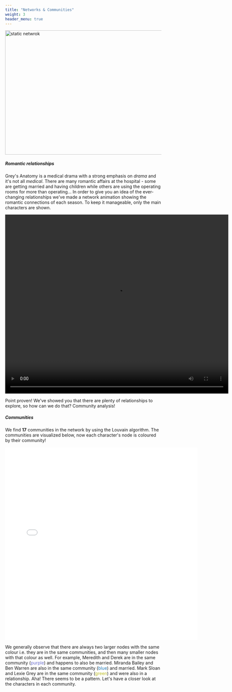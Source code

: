 ```yaml
---
title: "Networks & Communities"
weight: 3
header_menu: true
---
```


<img src="images/network1.png" alt="static netwrok" width="600" height="400"/>

##### Romantic relationships

Grey's Anatomy is a medical drama with a strong emphasis on *drama* and it's not all *medical*. There are many romantic affairs at the hospital - some are getting married and having children while others are using the operating rooms for more than operating... In order to give you an idea of the ever-changing relationships we've made a network animation showing the romantic connections of each season. To keep it manageable, only the main characters are shown.


<video width="720" height="576" controls autoplay loop>
  <source type="video/mp4" src="romance.mp4">
  Your browser does not support the video tag.
</video>

Point proven! We've showed you that there are plenty of relationships to explore, so how can we do that? Community analysis!

##### Communities

We find **17** communities in the network by using the Louvain algorithm. The communities are visualized below, now each character's node is coloured by their community!

<div align="center">
    <iframe src="communities.html" sandbox="allow-same-origin allow-scripts" width=620px height=620px
    scrolling="no"
    seamless="seamless"
    frameborder="0"
     ></iframe>
</div>

We generally observe that there are always two larger nodes with the same colour i.e. they are in the same communities, and then many smaller nodes with that colour as well. For example, Meredith and Derek are in the same community (<span style="color:#6b6ecf">purple</span>) and happens to also be married. Miranda Bailey and Ben Warren are also in the same community (<span style="color:#1f77b4">blue</span>) and married. Mark Sloan and Lexie Grey are in the same community (<span style="color:#bcbd22">green</span>) and were also in a relationship. Aha! There seems to be a pattern. Let's have a closer look at the characters in each community.

<div>                            <div id="3104516c-7d41-4e43-9657-1801194bc4c7" class="plotly-graph-div" style="height:100%; width:100%;"></div>            <script type="text/javascript">                                    window.PLOTLYENV=window.PLOTLYENV || {};                                    if (document.getElementById("3104516c-7d41-4e43-9657-1801194bc4c7")) {                    Plotly.newPlot(                        "3104516c-7d41-4e43-9657-1801194bc4c7",                        [{"alignmentgroup":"True","hovertemplate":"variable=Family Member<br>Community=%{x}<br>value=%{y}<extra></extra>","legendgroup":"Family Member","marker":{"color":"#636efa","pattern":{"shape":""}},"name":"Family Member","offsetgroup":"Family Member","orientation":"v","showlegend":true,"textposition":"auto","x":[11.0,9.0,0.0,15.0,13.0,3.0,7.0,8.0,14.0,6.0,16.0,4.0,1.0,12.0,10.0,2.0,5.0],"xaxis":"x","y":[1.0,9.0,7.0,null,6.0,null,7.0,2.0,8.0,3.0,5.0,25.0,12.0,9.0,null,null,null],"yaxis":"y","type":"bar"},{"alignmentgroup":"True","hovertemplate":"variable=First Responder<br>Community=%{x}<br>value=%{y}<extra></extra>","legendgroup":"First Responder","marker":{"color":"#EF553B","pattern":{"shape":""}},"name":"First Responder","offsetgroup":"First Responder","orientation":"v","showlegend":true,"textposition":"auto","x":[11.0,9.0,0.0,15.0,13.0,3.0,7.0,8.0,14.0,6.0,16.0,4.0,1.0,12.0,10.0,2.0,5.0],"xaxis":"x","y":[4.0,null,5.0,1.0,null,6.0,5.0,null,null,null,null,5.0,14.0,6.0,1.0,1.0,null],"yaxis":"y","type":"bar"},{"alignmentgroup":"True","hovertemplate":"variable=Hospital Staff<br>Community=%{x}<br>value=%{y}<extra></extra>","legendgroup":"Hospital Staff","marker":{"color":"#00cc96","pattern":{"shape":""}},"name":"Hospital Staff","offsetgroup":"Hospital Staff","orientation":"v","showlegend":true,"textposition":"auto","x":[11.0,9.0,0.0,15.0,13.0,3.0,7.0,8.0,14.0,6.0,16.0,4.0,1.0,12.0,10.0,2.0,5.0],"xaxis":"x","y":[34.0,9.0,16.0,11.0,33.0,9.0,18.0,14.0,27.0,8.0,15.0,33.0,29.0,9.0,null,1.0,null],"yaxis":"y","type":"bar"},{"alignmentgroup":"True","hovertemplate":"variable=Patient<br>Community=%{x}<br>value=%{y}<extra></extra>","legendgroup":"Patient","marker":{"color":"#ab63fa","pattern":{"shape":""}},"name":"Patient","offsetgroup":"Patient","orientation":"v","showlegend":true,"textposition":"auto","x":[11.0,9.0,0.0,15.0,13.0,3.0,7.0,8.0,14.0,6.0,16.0,4.0,1.0,12.0,10.0,2.0,5.0],"xaxis":"x","y":[150.0,84.0,126.0,71.0,176.0,108.0,90.0,103.0,162.0,40.0,62.0,113.0,144.0,89.0,14.0,32.0,7.0],"yaxis":"y","type":"bar"},{"alignmentgroup":"True","hovertemplate":"variable=Other<br>Community=%{x}<br>value=%{y}<extra></extra>","legendgroup":"Other","marker":{"color":"#FFA15A","pattern":{"shape":""}},"name":"Other","offsetgroup":"Other","orientation":"v","showlegend":true,"textposition":"auto","x":[11.0,9.0,0.0,15.0,13.0,3.0,7.0,8.0,14.0,6.0,16.0,4.0,1.0,12.0,10.0,2.0,5.0],"xaxis":"x","y":[23.0,8.0,11.0,13.0,9.0,4.0,3.0,6.0,20.0,2.0,11.0,29.0,11.0,7.0,1.0,null,null],"yaxis":"y","type":"bar"}],                        {"barmode":"relative","font":{"color":"#3A4145"},"legend":{"title":{"text":"variable"},"tracegroupgap":0},"paper_bgcolor":"rgba(0, 0, 0, 0)","template":{"data":{"barpolar":[{"marker":{"line":{"color":"#E5ECF6","width":0.5},"pattern":{"fillmode":"overlay","size":10,"solidity":0.2}},"type":"barpolar"}],"bar":[{"error_x":{"color":"#2a3f5f"},"error_y":{"color":"#2a3f5f"},"marker":{"line":{"color":"#E5ECF6","width":0.5},"pattern":{"fillmode":"overlay","size":10,"solidity":0.2}},"type":"bar"}],"carpet":[{"aaxis":{"endlinecolor":"#2a3f5f","gridcolor":"white","linecolor":"white","minorgridcolor":"white","startlinecolor":"#2a3f5f"},"baxis":{"endlinecolor":"#2a3f5f","gridcolor":"white","linecolor":"white","minorgridcolor":"white","startlinecolor":"#2a3f5f"},"type":"carpet"}],"choropleth":[{"colorbar":{"outlinewidth":0,"ticks":""},"type":"choropleth"}],"contourcarpet":[{"colorbar":{"outlinewidth":0,"ticks":""},"type":"contourcarpet"}],"contour":[{"colorbar":{"outlinewidth":0,"ticks":""},"colorscale":[[0.0,"#0d0887"],[0.1111111111111111,"#46039f"],[0.2222222222222222,"#7201a8"],[0.3333333333333333,"#9c179e"],[0.4444444444444444,"#bd3786"],[0.5555555555555556,"#d8576b"],[0.6666666666666666,"#ed7953"],[0.7777777777777778,"#fb9f3a"],[0.8888888888888888,"#fdca26"],[1.0,"#f0f921"]],"type":"contour"}],"heatmapgl":[{"colorbar":{"outlinewidth":0,"ticks":""},"colorscale":[[0.0,"#0d0887"],[0.1111111111111111,"#46039f"],[0.2222222222222222,"#7201a8"],[0.3333333333333333,"#9c179e"],[0.4444444444444444,"#bd3786"],[0.5555555555555556,"#d8576b"],[0.6666666666666666,"#ed7953"],[0.7777777777777778,"#fb9f3a"],[0.8888888888888888,"#fdca26"],[1.0,"#f0f921"]],"type":"heatmapgl"}],"heatmap":[{"colorbar":{"outlinewidth":0,"ticks":""},"colorscale":[[0.0,"#0d0887"],[0.1111111111111111,"#46039f"],[0.2222222222222222,"#7201a8"],[0.3333333333333333,"#9c179e"],[0.4444444444444444,"#bd3786"],[0.5555555555555556,"#d8576b"],[0.6666666666666666,"#ed7953"],[0.7777777777777778,"#fb9f3a"],[0.8888888888888888,"#fdca26"],[1.0,"#f0f921"]],"type":"heatmap"}],"histogram2dcontour":[{"colorbar":{"outlinewidth":0,"ticks":""},"colorscale":[[0.0,"#0d0887"],[0.1111111111111111,"#46039f"],[0.2222222222222222,"#7201a8"],[0.3333333333333333,"#9c179e"],[0.4444444444444444,"#bd3786"],[0.5555555555555556,"#d8576b"],[0.6666666666666666,"#ed7953"],[0.7777777777777778,"#fb9f3a"],[0.8888888888888888,"#fdca26"],[1.0,"#f0f921"]],"type":"histogram2dcontour"}],"histogram2d":[{"colorbar":{"outlinewidth":0,"ticks":""},"colorscale":[[0.0,"#0d0887"],[0.1111111111111111,"#46039f"],[0.2222222222222222,"#7201a8"],[0.3333333333333333,"#9c179e"],[0.4444444444444444,"#bd3786"],[0.5555555555555556,"#d8576b"],[0.6666666666666666,"#ed7953"],[0.7777777777777778,"#fb9f3a"],[0.8888888888888888,"#fdca26"],[1.0,"#f0f921"]],"type":"histogram2d"}],"histogram":[{"marker":{"pattern":{"fillmode":"overlay","size":10,"solidity":0.2}},"type":"histogram"}],"mesh3d":[{"colorbar":{"outlinewidth":0,"ticks":""},"type":"mesh3d"}],"parcoords":[{"line":{"colorbar":{"outlinewidth":0,"ticks":""}},"type":"parcoords"}],"pie":[{"automargin":true,"type":"pie"}],"scatter3d":[{"line":{"colorbar":{"outlinewidth":0,"ticks":""}},"marker":{"colorbar":{"outlinewidth":0,"ticks":""}},"type":"scatter3d"}],"scattercarpet":[{"marker":{"colorbar":{"outlinewidth":0,"ticks":""}},"type":"scattercarpet"}],"scattergeo":[{"marker":{"colorbar":{"outlinewidth":0,"ticks":""}},"type":"scattergeo"}],"scattergl":[{"marker":{"colorbar":{"outlinewidth":0,"ticks":""}},"type":"scattergl"}],"scattermapbox":[{"marker":{"colorbar":{"outlinewidth":0,"ticks":""}},"type":"scattermapbox"}],"scatterpolargl":[{"marker":{"colorbar":{"outlinewidth":0,"ticks":""}},"type":"scatterpolargl"}],"scatterpolar":[{"marker":{"colorbar":{"outlinewidth":0,"ticks":""}},"type":"scatterpolar"}],"scatter":[{"marker":{"colorbar":{"outlinewidth":0,"ticks":""}},"type":"scatter"}],"scatterternary":[{"marker":{"colorbar":{"outlinewidth":0,"ticks":""}},"type":"scatterternary"}],"surface":[{"colorbar":{"outlinewidth":0,"ticks":""},"colorscale":[[0.0,"#0d0887"],[0.1111111111111111,"#46039f"],[0.2222222222222222,"#7201a8"],[0.3333333333333333,"#9c179e"],[0.4444444444444444,"#bd3786"],[0.5555555555555556,"#d8576b"],[0.6666666666666666,"#ed7953"],[0.7777777777777778,"#fb9f3a"],[0.8888888888888888,"#fdca26"],[1.0,"#f0f921"]],"type":"surface"}],"table":[{"cells":{"fill":{"color":"#EBF0F8"},"line":{"color":"white"}},"header":{"fill":{"color":"#C8D4E3"},"line":{"color":"white"}},"type":"table"}]},"layout":{"annotationdefaults":{"arrowcolor":"#2a3f5f","arrowhead":0,"arrowwidth":1},"autotypenumbers":"strict","coloraxis":{"colorbar":{"outlinewidth":0,"ticks":""}},"colorscale":{"diverging":[[0,"#8e0152"],[0.1,"#c51b7d"],[0.2,"#de77ae"],[0.3,"#f1b6da"],[0.4,"#fde0ef"],[0.5,"#f7f7f7"],[0.6,"#e6f5d0"],[0.7,"#b8e186"],[0.8,"#7fbc41"],[0.9,"#4d9221"],[1,"#276419"]],"sequential":[[0.0,"#0d0887"],[0.1111111111111111,"#46039f"],[0.2222222222222222,"#7201a8"],[0.3333333333333333,"#9c179e"],[0.4444444444444444,"#bd3786"],[0.5555555555555556,"#d8576b"],[0.6666666666666666,"#ed7953"],[0.7777777777777778,"#fb9f3a"],[0.8888888888888888,"#fdca26"],[1.0,"#f0f921"]],"sequentialminus":[[0.0,"#0d0887"],[0.1111111111111111,"#46039f"],[0.2222222222222222,"#7201a8"],[0.3333333333333333,"#9c179e"],[0.4444444444444444,"#bd3786"],[0.5555555555555556,"#d8576b"],[0.6666666666666666,"#ed7953"],[0.7777777777777778,"#fb9f3a"],[0.8888888888888888,"#fdca26"],[1.0,"#f0f921"]]},"colorway":["#636efa","#EF553B","#00cc96","#ab63fa","#FFA15A","#19d3f3","#FF6692","#B6E880","#FF97FF","#FECB52"],"font":{"color":"#2a3f5f"},"geo":{"bgcolor":"white","lakecolor":"white","landcolor":"#E5ECF6","showlakes":true,"showland":true,"subunitcolor":"white"},"hoverlabel":{"align":"left"},"hovermode":"closest","mapbox":{"style":"light"},"paper_bgcolor":"white","plot_bgcolor":"#E5ECF6","polar":{"angularaxis":{"gridcolor":"white","linecolor":"white","ticks":""},"bgcolor":"#E5ECF6","radialaxis":{"gridcolor":"white","linecolor":"white","ticks":""}},"scene":{"xaxis":{"backgroundcolor":"#E5ECF6","gridcolor":"white","gridwidth":2,"linecolor":"white","showbackground":true,"ticks":"","zerolinecolor":"white"},"yaxis":{"backgroundcolor":"#E5ECF6","gridcolor":"white","gridwidth":2,"linecolor":"white","showbackground":true,"ticks":"","zerolinecolor":"white"},"zaxis":{"backgroundcolor":"#E5ECF6","gridcolor":"white","gridwidth":2,"linecolor":"white","showbackground":true,"ticks":"","zerolinecolor":"white"}},"shapedefaults":{"line":{"color":"#2a3f5f"}},"ternary":{"aaxis":{"gridcolor":"white","linecolor":"white","ticks":""},"baxis":{"gridcolor":"white","linecolor":"white","ticks":""},"bgcolor":"#E5ECF6","caxis":{"gridcolor":"white","linecolor":"white","ticks":""}},"title":{"x":0.05},"xaxis":{"automargin":true,"gridcolor":"white","linecolor":"white","ticks":"","title":{"standoff":15},"zerolinecolor":"white","zerolinewidth":2},"yaxis":{"automargin":true,"gridcolor":"white","linecolor":"white","ticks":"","title":{"standoff":15},"zerolinecolor":"white","zerolinewidth":2}}},"title":{"text":"Communities and Role Categories"},"xaxis":{"anchor":"y","domain":[0.0,1.0],"title":{"text":"Community"}},"yaxis":{"anchor":"x","color":"#3A4145","domain":[0.0,1.0],"title":{"text":"value"}}},                        {"responsive": true}                    )                };                            </script>        </div>

We see there are a lot of patients in all communities and based on the fact that the more important characters seemed to have their own communities associated with their romance in some occasions could implify that the communities are made of the important characters and their related patients.

Furthermore, let us have a look at the characters degree in the communities, thereby we can se if there multiple main characters in one community and if it makes sense they are related!
The interactive plot gives us the opportunity to see the names of the character when using the mouse.

<div>                            <div id="dce31693-b9f4-483e-bf0f-147bfbda8c79" class="plotly-graph-div" style="height:100%; width:100%;"></div>            <script type="text/javascript">                                    window.PLOTLYENV=window.PLOTLYENV || {};                                    if (document.getElementById("dce31693-b9f4-483e-bf0f-147bfbda8c79")) {                    Plotly.newPlot(                        "dce31693-b9f4-483e-bf0f-147bfbda8c79",                        [{"alignmentgroup":"True","hovertemplate":"variable=degree<br>Community=%{x}<br>value=%{y}<br>Name=%{text}<extra></extra>","legendgroup":"degree","marker":{"color":"#636efa","pattern":{"shape":""}},"name":"degree","offsetgroup":"degree","orientation":"v","showlegend":true,"text":["Aasif","Charlie_Abbott","Abena","Kamal_Aboud","Abraham","Brad_Ackles","Adam","Nurse_Adam","Bill_Adams","Holly_Adams","Jerry_Adams","Tess_Adams","Reed_Adamson","Carolyn_Adkins","Harry_Adkins","Winnie_Adkins","Agnes","Ahn","AJ","Terri_Akumbu","Alana","Alice","Allan","Allan_(Greys_Anatomy)","Kim_Allen","Sean_Allen","Allie","Allison","Dr._Alma","Teddy_Altman","Amanda","Sonya_Amin","Tarik_Amin","Amir","Widow_Amos","Amrita","Amy_(Season_2)","Ana","Jamie_Anders","Abby_Anderson","Bethany_Anderson","Chad_Anderson","Colin_Anderson","Emma_Anderson","Grandma_Anderson","Holly_Anderson","Jessica_Anderson","Lily_Anderson","Michael_Anderson","Mr._Anderson","Mrs._Anderson","Paul_Anderson","Robert_Anderson","Seamus_Anderson","Tess_Anderson","Wallace_Anderson","Andrea_(With_or_Without_You)","Angela","Angela_(Tainted_Obligation)","Angie_(Greys_Anatomy)","Anna","Anna_(Time_Stops)","Anne_(Break_on_Through)","Anne_(I_Was_Made_for_Lovin_You)","Anne_(Throwing_it_All_Away)","Chelsea_Ansell","Pat_Aquino","Annette_Aranda","Miguel_Aranda","Raul_Aranda","Elizabeth_Archer","Marcia_Archibald","Thomas_Archibald","Ariana","Mr._Arnold","Arvin","Asha","Lydia_Ashford","Ashley","Luna_Ashton","Val_Ashton","Astrid","Athena","Sunder_Atluri","Dr._Atterman","Audrey","Ava_Krug","Harper_Avery","Jackson_Avery","Robert_Avery","Samuel_Norbert_Avery","Charissa_Baer","Mrs._Baer","Elena_Bailey","Miranda_Bailey","William_Bailey","Allison_Baker","Kyle_Baker","Michael_Baker","Mr._Baker","Frankie_Baner","Ms._Baner","Abby_Banks","Annie_Banks","Erin_Banks","Kevin_Banks","Mrs._Banks","Janell_Barnett","Mel_Barnett","Randy_Barnett","Andre_Barrett","Dr._Barrett","Kai_Bartley","Joyce_Basche","Steven_Basche","Nicole_Baylow","Arthur_Beaton","Chris_Beaton","Hollie_Beaton","Steve_Beck","Cathy_Becker","Danny_Becker","Mr._Becker","Ed_Beckert","Clay_Bedonie","Michelle_Begler","Pat_Begler","Randy_Begler","Ruth_Begler","Tori_Begler","Michael_Beglight","Rick_Beglight","Shawn_Beglight","Jade_Bell","Sam_Bello","Rita_Belmont","Ben","Ruth_Bennet","Jeremy_Bennett","Emily_Bennett","Maya_Bennett","Naomi_Bennett","Sam_Bennett","Ed_Benson","Teresa_Benson","William_Benson","James_Benton","Gerlie_Bernardo","Betsy","Donna_Bevell","Greg_Bevell","Alice_Bickham","Grace_Bickham","Andrew_Billings","Charlie_Bilson","Maya_Bishop","Rachel_Bishop","Gretchen_Bitzer","Penelope_Blake","Brooke_Blanchard_(Character)","Jerry_Bletzer","Eric_Block","Jim_Blomquist","Jeff_Bloom","Rebecca_Bloom","Bob","Shelly_Boden","BokHee","Garrett_Boland","Brenda_Bonaman","Howard_Bonaman","Robert_Bonocore","Kyle_Booker","Sylvia_Booker","Mrs._Borsokowski","Ben_Bosco","Joyce_Bosco","Lori_Bosson","Mr._Bosson","Mrs._Bosson","Lauren_Boswell","Tim_Bowman","Ethan_Boyd","Hillary_Boyd","Jill_Boyd","Trey_Boyd","Helena_Boye","Lou_Bradley","Verna_Bradley","Brenda","Judge_Brentner","Brett","Paramedic_Brett","Recruiting_Clerk_Brewton","Michael_Breyers","Sarabeth_Breyers","Brian","Brian_(A_Diagnosis)","Brian_(I_Feel_the_Earth_Move)","Brian_(Physical_Attraction..._Chemical_Reaction)","Brian_(Season_10)","Brian_(Season_Two)","Brie","Bobby_Brinn","John_Brinn","Lisa_Brinn","Matty_Britland","Mei_Li_Britland","Suzanne_Britland","Brock","Hannah_Brody","Heather_Brooks","Maura_Brooks","Liz_Brosniak","Noah_Brosniak","Keisha_Brotherton","Sean_Brotherton","Teresa_Brotherton","Allison_Robin_Brown","Loretta_Brown","Tara_Brown","Victor_Brown","Bryan","Katie_Bryce","Mr._Bryce","Mrs._Bryce","Dave_Buckley","Ed_Bullard","Rosemary_Bullard","Tyler_Burdeaux","Donald_Burke","Edra_Burke","Jane_Burke","Preston_Burke","Rachel_Burke","Scott_Burke","Daya_Burman","Samar_Burman","Corporal_Burnett","Henry_Burton","Jake_Burton","Mr._Burton","Mrs._Burton","Estelle_Byrd","Pruitt_Byrd","Leo_Byrider","Reporter_Byron","C.J.","Alana_Cahill","Chuck_Cain","Davis_Calder","Samantha_Calder","Jamie_Caldwell","Sharon_Caldwell","Elliott_Calhoun","Finley_Calhoun","Jasper_Calhoun","Mr._Calva","Pamela_Calva","Paramedic_Calvin","Daniel_Campbell","Justine_Campbell","Lisa_Campbell","Margaret_Campbell","Ms._Campbell","Polly_Campbell","Lillian_Campion","Rich_Campion","Ron_Campion","Candace","Julia_Canner","Louis_Cardon","Old_Man_Carl","Carla_(Season_16)","Ruthie_Carlin","James_Carlson","Kate_Carlson","Maddy_Carlson","Mike_Carlson","Mindy_Carlson","Carmen_Delgado","Andrew_Carmichael","Carol","Nurse_Carol","Social_Worker_Carol","Caroline","Nurse_Caroline","Michelle_Carpio","Jamie_Carr","Ted_Carr","Walter_Carr","Emma_Carroll","Firefighter_Carroll","Martin_Carroll","Brian_Carson","Carter","Gus_Carter","Jordan_Carter","Lori_Carter","Scott_Carter","Amelia_Carver","Beatrice_Carver","Casey_(New_History)","Casey_(Things_We_Lost_in_the_Fire)","Jared_Cassidy","Sarah_Cassidy","Sophia_Cassidy","Paul_Castello","Glenda_Castillo","Elise_Castor","Jason_Castor","Marie_Cerone","Chad","Chad_(Season_14)","Anne_Chambers","Lance_Chambers","Hunter_Chapman","Mary_Chapman","Charlotte","Chaz","James_Chee","Chelsea","A._Chen","Elizabeth_Chen","Sally_Chen","Cherise","Ron_Cherkovsky","Sheila_Cherkovsky","Dr._Chesney","Chet","Eric_Choudry","Rita_Choudry","Chris_(A_Change_is_Gonna_Come)","Chris_(If_Only_You_Were_Lonely)","Chris_(Season_11)","Tyler_Christian","Christopher","Father_Christopher","Chuck","Chuck_(Perfect_Storm)","Anna_Chue","Mr._Chue","Claire","Claire_(Intern)","Claire_(Love_of_My_Life)","Claire_(Season_2)","Alison_Clark","Alison_Clark_(Sympathy_for_the_Parents)","Gary_Clark","K._Clarke","Paramedic_Kevin_Clarke","Elsie_Clatch","Lewis_Clatch","Chris_Cleaver","Barry_Clemens","Patty_Clemens","Clementine","Naomi_Cline","Tom_Cline","Megan_Clover","Paramedic_Clyde","Allison_Cobb","Daniel_Cobb","Lynne_Cohen","Dr._Cohn","Brandon_Cole","Cynthia_Cole","Jared_Cole","Kim_Cole","Patricia_Cole","Ron_Cole","Stuart_Cole","Truman_Cole","Wendy_Cole","Keith_Collier","Renee_Collier","Leanne_Collis","Lisa_Collis","Martin_Collis","Cece_Colvin","Lindsay_Colvin","Rob_Colvin","Charlie_Connor","Liz_Connor","Annie_Connors","Lynn_Connors","Wes_Connors","Claire_Conway","Michael_Cook","Colin_Cooke","Sarah_Cooke","Annie_Cooper_(Support_System)","Annie_Cooper_(We_Are_Never_Ever_Getting_Back_Together)","Jason_Cooper","Liz_Cooper","Ashley_Cordova","Corey","Christine_Cornell","Emma_Correa","Nadia_Correa","Bobby_Corso","Melissa_Corso","Robert_Corson","Louise_Cortez","Linda_Cotler","Paul_Cotler","Amber_Courier","Courtney","Courtney_(Forever_Young)","Darren_Covington","Kevin_Covington","Sonya_Cowlman","Alyssa_Cramer","Herb_Cramer","Bonnie_Crasnoff","Helen_Crawford","Julian_Crest","Isaac_Cross","Mr._Crossley","Mrs._Crossley","Jodie_Crowley","June_Crowley","Tom_Crowley","Herman_Crump","Elyse_Cruse","Rose_Cruse","Vince_Cruse","Jorge_Cruz","Zona_Cruz","Crystal","Paramedic_Nicole_Cummins","Graham_Cunningham","Michelle_Curtis","Deborah_Curzon","D._Kennedy","Daisy","Reggie_Dalton","Mary_Daltrey","Dana","Dana_(Dark_Was_the_Night)","Finn_Dandridge","Daniel_(Flowers_Grow_Out_of_My_Grave)","Danielle","Danielle_(All_Eyez_on_Me)","Danielle_(I_Feel_the_Earth_Move)","Danielle_(You_Havent_Done_Nothin)","Christopher_Daniels","Cynthia_Daniels","Ken_Daniels","Danny","Danny_(Into_You_Like_a_Train)","Danny_(Superfreak)","Brian_Danzinger","Dorie_Danzinger","Ken_Danzinger","Daphne","Dave","Surgeon_Dave","Dave_(In_the_Air_Tonight)","David","David_(Falling_Slowly)","David_(Fight_For_Your_Mind)","David_(Freedom)","Justin_Davidson","Kevin_Davidson","Marian_Davidson","Shelley_Davidson","Hannah_Davies","Alicia_Davis","Barbara_Davis","Cami_Davis","Carly_Davis","Eleanor_Davis","Irene_Davis","Larry_Davis","Leo_Davis","Martin_Davis","Mr._Davis","Roy_Davis","Sally_Davis","Sheila_Davis","Taryn_Davis","Ethan_Dawson","Kim_Dawson","Nancy_Dawson","Paul_Dawson","Rachel_Dawson","Beth_Dean","Gage_Dean","Beth_Dearborn","Debbie","Andrew_DeLuca","Carina_DeLuca","Lucia_DeLuca","Vincenzo_DeLuca","Denise_(Flowers_Grow_Out_of_My_Grave)","Dennis","Natasha_Deon","Devin","Dexter","Timir_Dhar","Ally_Diaz","Kyle_Diaz","Marcella_Diaz","Socorro_Diaz","Veronica_Diaz","Andrea_Dibella","Larry_Shane_Dickerson","Mrs._Dickerson","Carol_Dickinson","John_Dickinson","Diego_(In_the_Air_Tonight)","Brad_DiMarco","Virginia_Dixon","Doc","Nurse_Dominique","Jean_Dominy","Dr._Domner","Don_(Invasion)","Don_(Physical_Attraction..._Chemical_Reaction)","Betty_Donahue","Donna_(Bad_Reputation)","Kari_Donnelly","Kira_Donnelly","Toby_Donnelly","Donnie","Jaylen_Donovan","Mr._Donovan","Mrs._Donovan","Doug","Doug_(Hook,_Line_and_Sinner)","Heather_Douglas","Rhada_Douglas","Doyle","Stephanie_Drake","Reverend_Drew","Dr._Dreyfuss","John_Driscoll","Janelle_Duco","Mr._Duff","Steve_Duncan","William_Dunn","Dennison_Duquette,_Sr.","Denny_Duquette,_Jr.","Chris_Duran","Dustin","Dylan","Earl","Chuck_Eaton","Stephanie_Edwards","Eileen","Elaine","Dominique_Eldredge","Eleanor","Elena","Eli","Martha_Elkin","Ellie","Jake_Elmore","Kathy_Elmore","Aamir_Elshami","Rafi_Elshami","Emily_(Jump_Into_the_Fog)","Emma","Emma_(Falling_Slowly)","Emma_(Idle_Hands)","August_Endris","Kate_Endris","Mr._Endris","Josh_Englander","Nathan_Englander","Whitney_Englander","Enid","Bennett_Epstein","Jake_Epstein","Jesse_Epstein","Jillian_Epstein","Leah_Epstein","Tim_Epstein","Erika_Swift","Ernie","Ernie_(House_Where_Nobody_Lives)","Jackie_Escott","Joaquin_Esquivel","Ethan","Evan","Andi_Evans","Brandi_Evans","Charley_Evans","James_Evans","Naomi_Evans","Nicky_Evans","Thomas_Evans","Jonathan_Evett","Elizabeth_Fallon","Jesse_Fannon","Michael_Fazioli","Mr._Felker","Clara_Ferguson","Constance_Ferguson","Lucy_Fields","Martin_Fields","John_Finch","Judge_Finch","Helen_Fincher","Ivan_Fink","Dr._Fischer","Robert_Fischer","David_Fisher","Fred_Fisher","Georgia_Fisher","Jake_Fisher","Julian_Fisher","Kara_Fisher","Kevin_Fisher","Liam_Fisher","Lynne_Fisher","Marie_Fisher","Morgan_Fisher","Vickie_Fisher","Tatiana_Flauto","Deborah_Fleiss","Emile_Flores","Rashida_Flowers","Bobby_Flynn","Clara_Flynn","Henry_Flynn","Tina_Flynn","Wade_Foltz","Eugene_Foote","Griffin_Ford","Evan_Forrester","Max_Forrester","Natalie_Forrester","Chuck_Fowler","Catherine_Fox","Fran","Fran_(Season_12)","Frank","Frankie","Alice_Franklin","Chase_Franklin","Jordan_Franklin","Kate_Franklin","Lee_Franklin","Rebecca_Franklin","Freddie","Cooper_Freedman","Tovah_Freedman","Caitlin_Freeman","Donna_Freeman","Shara_Freeman","Vincent_Freeman","Sarah_Freemont","Rick_Friart","Devo_Friedman","Doris_Friedman","Sam_Friedman","Jerry_Frost","Rebecca_Froy","Gabe","Lynne_Gagliano","Brad_Gailis","Melissa_Gailis","Lucinda_Gamble","Russ_Gammie","Len_Gantry","Mrs._Gantry","Aaron_Garcia","Cassidy_Gardner","Emily_Gardner","Henry_Gardner","Keith_Gardner","Sam_Garrett","Gary","Mr._Gaston","Dan_Gates","Mrs._Gates","J._Gause","Peter_Gekofsky","E._Gendall","Georgia","Gertie","Gia","Sara_Giamatti","Stan_Giamatti","Byron_Gibbis","Roberta_Gibbs","Brett_Gibson","Donna_Gibson","Jack_Gibson","Mr._Gibson","Mrs._Gibson","Penny_Gibson","Peter_Gibson","Vicky_Gibson","Cheryl_Giles","Doug_Giles","Kenton_Giles","Nurse_Ginger","Mrs._Glass","Paula_Glass","Seymour_Glass","Zoey_Glass","Ashley_Glazier","Don_Glazier","Nathan_Glazier","Glen","Nurse_Gloria","Ms._Goff","Leslie_Goldman","Michael_Goldman","Alison_Goodman","Margaret_Goodwin","Danielle_Gordon","Mrs._Gordon","Sarah_Gordon","Mr._Gordor","Dr._Goyle","Gwen_Graber","Paramedic_Grace","Grace_(None_of_Your_Business)","L._Gracie","Molly_Graham","Arnie_Grandy","Marianne_Grandy","Grant","Missy_Grant","Danielle_Green","Miles_Green","Peter_Green","Bryan_Greenberg","Clara_Greene","Sean_Greene","Greg","Greg_(Season_3)","Greg_(Sorry_Seems_to_Be_the_Hardest_Word)","Greg_(What_is_It_About_Men)","Gregor","Nurse_Gregory","Rich_Gregory","Shirley_Gregory","Greta","Gretchen_(Let_the_Angels_Commit)","Gretchen_(Superfreak)","Gretchen_(Superstition)","Gretchen_(The_Lion_Sleeps_Tonight)","Ellis_Grey","Lexie_Grey","Meredith_Grey","Susan_Grey","Thatcher_Grey","Laura_Grey-Thompson","Warren_Griffith","Alan_Griswold","Kimberly_Griswold","Stan_Grossberg","Mindy_Gruberman","Seth_Gruberman","Julius_Guerra","Gunnar","Amy_Gustav","Katie_Gustav","Mike_Gustav","Ava_Gutierrez","Graciella_Guzman","Hadley","Erica_Hahn","Hal","Jill_Hale","Tricia_Hale","Carmen_Hall","Charles_Hall","Courtney_Hall","Deputy_Hall","Doug_Hall","Douglas_Hall","Elizabeth_Hall","Jamie_Hall","Julie_Hall","Larry_Hall","Michael_Hall","Pierce_Halley","Oscar_Hallis","Aliyah_Hamed","Dakhir_Hamed","Dana_Hamilton","David_Hamilton","Ed_Hamilton","Guthrie_Hamilton","Julie_Hamilton","Mr._Hamilton","Susan_Hamilton","Lauren_Hammer","Seth_Hammer","Marty_Hancock","Hank","Hank_(Season_9)","Hank_Giles","Hannah_Rochester","Neal_Hannigan","Nick_Hanscom","Diane_Hanson","John_Hanson","Kelley_Hanson","Mia_Hanson","Mr._Hanson","Scott_Hanson","Jen_Harmon","Rob_Harmon","Wesley_Harms","Holly_Harner","Harold","Jimmy_Harper","Mrs._Harper","Harriet","Sadie_Harris","Harry","Harvey","Drew_Hawkins","Mary_Rose_Hawkins-Garrett","Anne_Hawkins-Garrett","Lily_Hawkins-Garrett","Abigail_Hayes","Austin_Hayes","Brett_Hayes","Cormac_Hayes","Gwen_Hayes","Jamie_Hayes","Liam_Hayes","Charlie_Hays","Heather","Casey_Hedges","Parker_Hedges","Heidi","Carly_Height","Taryn_Helm","Randy_Helsby","Tyler_Hemphill","Corrine_Henley","Roy_Henley","Henry_(Old_Scars,_Future_Hearts)","Ellie_Henry","Ms._Henry","Rob_Henry","Scott_Henry","Lindsay_Herman","Nicole_Herman","Shane_Herman","Tina_Herman","Harley_Hernandez","Jeffrey_Hernandez","Sydney_Heron","Andy_Herrera","Pruitt_Herrera","Maxine_Hewitt","Agent_Heyward","Claire_Hiatt","Caleb_Hicks","Sue_Hicks","Lieutenant_Hill","Hillary","Hillary_(Hope_for_the_Hopeless)","Eileen_Hillridge","Nora_Hillridge","Charles_Hiott","Keith_Hitchens","Audrey_Hobart","Jack_Hobart","Roland_Hobart","Vicky_Hobart","Caroline_Hodges","Mary_Hodges","Risa_Hodges","Dr._Hoffman","Jerry_Hoffman","Nicky_Hoffman","E._Hogans","Bertram_Hollister","Holly_(I_Am_Not_Waiting_Anymore)","Ella_Holmes","Todd_Holmes","Elliot_Hooks","Guy_Houston","Pete_Hover","Jasper_Hovey","Nurse_Howard","Yan_Huang","R._Hubble","Ashley_Hughes","Victoria_Hughes","Rick_Humphrey","Dr._Hundley","Allegra_Hunt","Allison_Hunt","Evelyn_Hunt","Leo_Hunt","Megan_Hunt","Owen_Hunt","Theo_Hunt","Dr._Hurst","Ingrid_(In_the_Air_Tonight)","Irene","Isaac_(Season_6)","Jack_(Where_Do_We_Go_From_Here)","Jacki","Paramedic_Jackson","Jacob","Jacob_(All_of_Me)","Rick_Jacobs","John_Jacobson","Julie_Jacobson","Nicholas_Jacobson","Simon_Jaffee","Jake","Paramedic_Jamal","James","Intern_James","Angela_James","Brooke_James","Emery_James","Greg_James","Hazel_James","Mia_James","Nate_James","Parker_James","Paul_James_(Character)","Jane","Janet","Janice","Janie","Janis","Janis_(In_the_Air_Tonight)","Milo_Jankovic","Olivia_Jankovic","Jasmine","Jason","Jason_(I_Aint_No_Miracle_Worker)","Jay","Jeanie","Jeff","Jeff_(Got_to_Be_Real)","Jeffrey","Tech_Jeffrey","Frank_Jeffries","Sheryll_Jeffries","Nova_Jenkins","Jenna_(Whats_Inside)","Jennifer_(Love_Addiction)","Lawrence_Jennings","Nancy_Jennings","Jenny_(Season_14)","Corey_Jensen","Emily_Jensen","Jeremy","Jerry","Pilot_Jerry","Jess_(Perfect_Storm)","Jess_(The_Face_of_Change)","Robin_Jeter","Jill","Jim","Jim_(Push)","Jim_(Season_3)","JJ","Jo","Joanne","Joe","Joey","Paramedic_John","John_(Character)","Firefighter_Johnny","Betty_Johnson","Bryce_Johnson","Clive_Johnson","Daphne_Johnson","Jim_Johnson","Levi_Johnson","Mr._Johnson","Ms._Johnson","Phil_Johnson","Simmi_Johnson","Nurse_Jolene","Jon","Jonathan","Garth_Jones","Mr._Jones","Nikki_Jones","Ray_Jones","Tucker_Jones","Will_Jones","William_George_Bailey_Jones","Jordan","Amanda_Joseph","Josh_(Its_Raining_Men)","Manoj_Joshi","JP","Julia_(Not_Responsible)","Julian","Julie","Keith_Kalber","Kamaji","Dante_Kane","David_Kane","Iris_Kane","Kathleen_Kane","Madeline_Kane","Marcus_Kane","Rob_Kane","Susan_Kane","Karen","Teacher_Karen","Karen_(Both_Sides_Now)","Karen_(Hope_for_the_Hopeless)","Karen_(Season_14)","Aaron_Karev","Alex_Karev","Amber_Karev","Helen_Karev","Jo_Wilson","Karla","Jill_Kasliner","Kyle_Kasliner","Nicole_Kasliner","Nurse_Kate","Jessie_Kates","Tom_Kates","Nurse_Kathleen","Kathy","Kathy_(With_or_Without_You)","Katie","Donna_Kaufman","Victor_Kaufman","Adriana_Kay","Paul_Kay","Veronica_Kays","Dr._Keating","Mara_Keaton","Chandler_Keen","Chelsea_Keen","Keith","Keith_(Dont_Lets_Start)","Keith_(Hook,_Line_and_Sinner)","Keith_(The_Other_Side_of_This_Life)","Adam_Keller","Al_Keller","Cash_Keller","Deedee_Keller","Frances_Keller","Jane_Keller","Tony_Keller","Kelly_(Push)","Kelly_(Season_6)","Kelly_(Stairway_to_Heaven)","Kelsey","Nick_Kelsey","Leon_Kelton","Judy_Kemp","Karen_Kendall","Ken_Kendall","Ruby_Kendall","Doug_Kendry","Jordan_Kenley","Betty_Kenner","Vincent_Kenner","Dr._Kent","Jason_Kenton","Sam_Kenton","Dr._Kenzie","Alice_Kepner","April_Kepner","Joe_Kepner","Karen_Kepner","Kimmie_Kepner","Libby_Kepner","Harriet_Kepner-Avery","Marjorie_Kersey","Kevin","Father_Kevin","Larry_Keys","Melissa_Keyser","Shelly_Keyser","Reza_Khan","Daniel_Kiefer","Emma_Kiefer","Jamie_Kiefer","Laurie_Kiefer","Mason_Kiefer","Ruth_Kiefer","Cleo_Kim","Nico_Kim","Reid_Kim","Kimmy","Jeffrey_King","Marcus_King","Kip","Kirby","John_Kirby","Kirsten","Herschel_Kitano","Vera_Kitano","Caroline_Klein","Dustin_Klein","Hannah_Klein","Nancy_Klein","Dr._Knox","Dr._Knox_(OB_GYN)","Peggy_Knox","Kondo","Tom_Koracick","Emily_Kovach","Mr._Kramer","Rachel_Kramer","Susie_Kramer","Warren_Kramer","Alicia_Krause","Dr._Krieger","Brian_Kristler","Dave_Kristler","Marla_Kristler","J._Krogan","Arthur_Krug","Kyle","Kyle_Schroeder","Kate_Lachman","Henry_Lamott","Marie_Lamott","Lance","Evan_Lang","Andrew_Langston","Lanie","Mrs._Lanz","Taylor_Lanz","Larry","Larry_the_Paramedic","Gemma_Larson","Sophie_Larson","David_Lasher","Laurie_Lasher","Laura","Laura_(Old_Scars,_Future_Hearts)","Laura_(Shes_Leaving_Home)","Lauren","Noelle_Lavatte","William_Lawrence","Brenda_Lawson","Emmett_Lawson","Oliver_Lebackes","Lebo","Lee","Deborah_Lee","Jenna_Lee","Julia_Lee","Kayden_Lee","Steve_Lee","Tyler_Lee","Oliver_Lefkowitz","Rob_Lefkowitz","Lisa_Lefkowitz","Dana_Leggett","James_Leggett","Phil_Leggett","Len","Lena","Lenore","Leo","Cheryl_Leonard","Hal_Leonard","Bess_Lepik","Mr._Lepik","Seth_Lepik","Edward_Levangie","Mary_Levangie","Captain_LeVantine","James_Lew","Drew_Lewis","Griffin_Lewis","Laura_Lewis","Lila","Lila_(All_of_Me)","Lily","Lily_(Both_Sides_Now)","Lily_(Hotter_Than_Hell)","Michelle_Lin","Atticus_Lincoln","Eric_Lincoln","Maureen_Lincoln","Scout_Derek_Shepherd_Lincoln","Nurse_Linda","Fara_Linden","Samuel_Linden","Billy_Linneman","Linus","Lisa","Intern_Lisa","Supervisor_Lisa","Lisa_(The_Other_Side_of_This_Life)","Hillary_List","Nurse_Liv","Eli_Lloyd","Stuart_Loeb","Logan","Lola","Lola_(Freedom)","Lolly","Anna_Loomis","Phillip_Loomis","Daphne_Lopez","Karen_Lorenz","Loretta","Lori_(Help_Me_Through_the_Night)","Lorraine","Lou","Louie","Louise","Louise_(Family_Affair)","Charlie_Lowell","Qing_Lu","Lucas","Lucy","Lulu","Jed_Lundberg","Lynn","Lloyd_Mackie","Roy_Mackinaw","Graham_Maddox","CJ_Madison","Aaron_Mafrici","Mai","Makena","Jennilynn_Mandap","Dani_Mandvi","Marcel","Marcus","Marcy","Marcy_(When_I_Grow_Up)","Margaret_(Wish_You_Were_Here)","Gabby_Margraff","Nurse_Maria","Marilyn","Mario","Marisela","Marissa","Mark","Claude_Markham","Naomi_Markham","Dalton_Marks","Dr._Marks","Karen_Marks","Emma_Marling","Colin_Marlow","Marnie","Nick_Marsh","Marsha_(Girlfriend_in_a_Coma)","Jessie_Marshall","Kyra_Marshall","Lucas_Marshall","Zoe_Marshall","Babs_Martin","Clervie_Martin","Dana_Martin","Peter_Martin","Robert_Martin","Beau_Martinez","David_Martinez","Hunter_Martinez","Jenny_Martinez","Marty","Marvin","Mary","Mary_Ann","Erin_Mason","Colonel_Matos","Matt","John_Matthews","Robert_Matthews","Kan_Mattoo","Matty","James_Maurer","Sarah_Maurer","Max","Larry_Maxwell","Hayley_May","Ken_May","Mary_May","Tom_Maynard","Brady_Mays","Jonah_Mays","Rob_Mays","Cara_McAdams","Carla_McAdams","Carlos_McAdams","Jimmy_McAdams","Gayle_McColl","Griffin_McColl","Tracy_McConnell","Robbie_McCutcheon","Brad_McDougall","Gretchen_McKay","Johanna_McKay_(Character)","Marissa_McKay","Coby_McKee","Hank_McKee","Holden_McKee","Liz_McKee","Monica_McKeever","Becca_McMurdo","John_McMurdo","Francesca_McNeil","Ivy_McNeil","Jon_McNeil","Lincoln_McNeil","Lindsay_McNeil","Sabine_McNeil","Dr._McQueen","Flor_Medina","Laura_Medina","Mateo_Medina","Nurse_Melanie","Melissa","Melissa_(Dont_Lets_Start)","Anthony_Meloy","Andy_Meltzer","Donald_Mercer","Heath_Mercer","Marie_Mercer","Mrs._Mercer","Nancy_Mercer","Stan_Mercer","Danny_Metcalf","Elliott_Meyer","Jill_Meyer","Janet_Meyers","Roxie_Meyers","Micah","Micah_(Hotter_Than_Hell)","Micah_(You_Havent_Done_Nothin)","Father_Michael","Nurse_Michael","Michael_(A_Change_is_Gonna_Come)","Michael_(Greys_Anatomy)","Michael_(One_Step_Too_Far)","Andy_Michaelson","Pam_Michaelson","Janitor_Mike","Mike_(Fear_(of_the_Unknown))","Mike_(Holidaze)","Mike_(Kung_Fu_Fighting)","Cam_Miller","Dean_Miller","Denise_Miller","Doug_Miller","Erin_Miller","Gary_Miller","James_Miller","Jillian_Miller","Joel_Miller","Mr._Miller","Mrs._Miller","Pruitt_Arike_Miller","Timothy_Miller","Jason_Mills","Milo","Dr._Milton","Eliza_Minnick","Duncan_Mischer","Zach_Mischer","Mitch","Mitch_(Greys_Anatomy)","Charlie_Mitchell","Dr._Mitchell","Lisa_Mitchell","Tracey_Mitchell","Yumi_Miyazaki","Molly_(Forever_Young)","Molly_(Push)","Monnie","Beth_Monroe","Ken_Monroe","Liz_Monroe","Oscar_Montez","Addison_Forbes_Montgomery","Archer_Montgomery","Travis_Montgomery","Dan_Mooney","David_Moore","Josh_Moore","Morgan","Laura_Morgan","Samantha_Morgan","A.J._Morris","Aaron_Morris","Adam_Morris","Braden_Morris","David_Morris","Frankie_Morris","Ike_Morris","Jennifer_Morris","Sheldon_Morris","Teresa_Morris","Alice_Moser","Gus_Moser","Tyler_Moser","Phoebe_Moss","Steve_Mostow","Mrs._Rodriguez","Paramedic_Mullen","Carl_Murphy","Leah_Murphy","Patricia_Murphy","Steve_Murphy","Frank_Myers","Jason_Myers","Nadia","Naomi_(The_Lion_Sleeps_Tonight)","Nash","Lucas_Nash","Mr._Nash","Mrs._Nash","Reilly_Nash","Natalie","Nate","Drew_McNeil","Antoinette_Ndugu","Clifford_Ndugu","Winston_Ndugu","Mr._Nelligan","Adrian_Nelson","Betty_Nelson","Jim_Nelson","Kathy_Nelson","Michael_Nelson","Pam_Nelson","Danny_Nelstadt","Ella_Nelstadt","Frank_Nelstadt","Celeste_Newman","Frank_Newsbaum","Phillip_Nichols","Sam_Nichols","Skyler_Nichols","Nick","Nick_(I_Am_Not_Waiting_Anymore)","Nick_(When_I_Grow_Up)","Nico","Niki_(Season_18)","Nisha","Noah","Noah_(At_Last)","Maya_Noel","Olivia_Noel","Claire_Nolan","Gwen_Nolan","Tim_Nolan","Garrett_Nolston","Jacob_Nolston","Lucy_Nolston","Mrs._Nolston","Sandra_Nolston","Katy_Noonan","Will_Noonan","Nora","Elyse_Norris","Michael_Norris","Megan_Nowland","Mrs._Nunez","Nurse_James","Nurse_Taylor","Nyah","Anna_Nyles","Mr._Nyles","Brad_Nystrom","Kendrick_Nystrom","Jack_OBrien","Benjamin_OLeary","Ruth_OLeary","George_OMalley","Harold_OMalley","Jerry_OMalley","Jim_OMalley","Joe_OMalley","Louise_OMalley","Ronny_OMalley","Officer_ONeil","Soyoung_Oh","David_Oldroyd","Mrs._Oldroyd","Olivia","Olivia_Fowler","Mrs._Olivier","Leonard_Olsen","Sheila_Olsen","Opal","Alma_Ortiz","Sara_Ortiz","Oscar_(Greys_Anatomy)","Dr._Oslow","Digby_Owens","Dave_Oyadomari","Tammi_Oyadomari","Jessica_Pahlavi","David_Pailey","Duncan_Pailey","Lauren_Pailey","Jason_Paiz","Trina_Paiz","Pam","Pam_(Greys_Anatomy)","Dr._Park","Kimmie_Park","Bradley_Parker","Casey_Parker","Darren_Parker","Dell_Parker","Hazel_Parker","Jennifer_Parker","Nick_Parker","Tara_Parker","Mary_Parkman","Dean_Parson","Malar_Pascowitz","Chuckie_Patel","Isaac_Patel","Mrs._Patel","Rina_Patel","Tina_Patel","Barry_Patmore","Kathleen_Patterson","Mr._Patterson_(All_By_Myself)","Paul_(Its_the_End_of_the_World)","Paul_(Season_3)","Paul_(The_Lion_Sleeps_Tonight)","Paula","Paula_(I_Saw_Her_Standing_There)","Paula_(Life_on_Mars)","Paula_(Season_16)","Angelica_Paulson","Joan_Paulson","Leo_Paulson","Uma_Paxton","Peg","Felix_Pelgado","Ray_Pelletier","Greg_Penderglass","Jodi_Penderglass","Penny","Daisy_Pepman","Roy_Pepper","Charles_Percy","Zander_Perez","Andrew_Perkins","Pete","Pete_(Season_6)","Harrison_Peters","Charlie_Peterson","June_Peterson","Luca_Peterson","Morgan_Peterson","Mr._Peterson","Sharon_Peterson","Thomas_Peterson","Petey","Rory_Petrucci","Phil","Phillip","Phillip_(Beautiful_Dreamer)","Phillip_(The_Winner_Takes_It_All)","Joey_Phillips","Julie_Phillips","Patricia_Phillips","Bill_Pierce","Diane_Pierce","Maggie_Pierce","Dane_Pinetti","Frances_Pinfield","Laurel_Pinson","Kevin_Platt","Rob_Platt","Toni_Platt","Keith_Polace","Dan_Pollock","Lisa_Pollock","Stacy_Pollock","Jeff_Pope","Rebecca_Pope","Bill_Portman","Mary_Portman","Hudson_Powell","Mary_Powers","Jackson_Prescott","Melinda_Prescott","Polly_Preston","Gretchen_Price","Lily_Price","Jai_Prishna","Mari_Prishna","Priya","Mitch_Proust","Dan_Pruitt","Gladys_Pulcher","Dahlia_Qadri","Mr._Quaid","Rachel_(Great_Expectations)","Diego_Ramirez","Dr._Ramsey","Ellie_Ratigan","Joanne_Ratigan","Nikki_Ratlin","Ray","Reaves","Abby_Redding","Charles_Redford","Tim_Redmond","Jeannie_Reed","Marjorie_Reed","Travis_Reed","Reese_(Sign_O_the_Times)","Bob_Reeves","Laura_Reeves","Robbie_Reeves","Lucille_Reid","Carrie_Reisler","Renee_(Take_It_Back)","Kyle_Rexton","Melanie_Reynolds","Noah_Reynolds","Pastor_Rhinehold","Rhys","Claire_Rice","Mr._Rice","Tina_Rice","Bob_Richardson","Mrs._Richardson","Tyler_Richardson","Jane_Richie","Oliver_Richter","Rick_(Season_3)","Rick_(The_Other_Side_of_This_Life)","Ricky_(Not_Responsible)","Lieutenant_Rieser","Nathan_Riggs","Eli_Rigler","Riley","Lauren_Riley","Shayne_Riley","Sloan_Riley","Rina","Lucas_Ripley","Rita","Gabriella_Rivera","Luis_Rivera","Sam_Roane","Arizona_Robbins","Barbara_Robbins","Daniel_Robbins","Timothy_Robbins","Judi_Roberts","Maya_Roberts","Robin_(Season_16)","Jennifer_Robinson","Phillip_Robinson","Scott_Robinson","Ari_Rocchi","Rocco","Archie_Roche","Marilyn_Rocher","Emily_Rochester","Kristen_Rochester","Rodney","Blanca_Rodriguez","Kelly_Roesch","Cathy_Rogerson","Nina_Rogerson","Clay_Rolich","Emma_Rolich","Mary_Rolich","Mrs._Rollins","David_Roman","Rose","Shane_Ross","Roxanne","Sanjay_Roy","Vikram_Roy","Helen_Rubenstein","Saul_Rubenstein","Chuck_Rubin","Gary_Rubin","Ruby_(I_Feel_the_Earth_Move)","Daniel_Rudin","Vicki_Ann_Rudin","Gilda_Ruiz","Miguel_Ruiz","Theo_Ruiz","Charlotte_Russell","Dorie_Russell","Dr._Russell","Dr._Russell_(The_Time_Warp)","Emily_Russell","Jeff_Russell","Julie_Russell","Kate_Russell","Lucy_Russell","Tom_Russell","Norman_Russo","Ruth","Nurse_Ruth","Ruth_(Break_on_Through)","Dayna_Rutledge","Noah_Rutstein","Rhys_Rutstein","Ryan","Ryan_(Haunt_You_Every_Day)","Connie_Ryan","Sadie","Dr._Safavi","Sage","Ruthie_Sales","Sally","Sam_(One_Step_Too_Far)","Firefighter_Sam","Samantha","Doris_Samuels","Mr._Samuels","Sana","Eric_Sanborn","Holly_Sanborn","Sarah","Sarah_(House_Where_Nobody_Lives)","Sarah_(Piece_of_My_Heart)","Sasha_(Season_10)","Saul","Savannah","Gloria_Savitch","Tony_Savitch","Matthew_Savoy","Dr._Schacter","Jeffrey_Schmidt","Levi_Schmitt","Myrna_Schmitt","Jessica_Schoman","Laura_Schuffman","Kerry_Schultz","Mr._Schultz","Rick_Schultz","Daniel_Schwartz","Mr._Scofield","Katrina_Scott","Officer_Scott","Dana_Seabury","Sean","Sean_(Both_Sides_Now)","Gene_Seers","Sefu","Bob_Seibert","Lea_Seibert","Scott_Seibert","Recruiting_Officer_Seiver","Raj_Sen","Norman_Shales","Farouk_Shami_Hunt","Erin_Shandley","Jack_Shandley","Shane","Shanice","Shannon_(Hope_for_the_Hopeless)","Sharon_(All_You_Need_is_Love)","Sharon_(Season_4)","Sharon_(Stand_By_Me)","Otis_Sharon","Carl_Shatler","Frank_Shavelson","Frankie_Shavelson","Audrey_Shaw","Gretchen_Shaw","Kate_Shaw","Shawn_(Tradition)","Shayna","Billy_Sheehan","Wayne_Sheehan","Shelley","Megan_Shelley","Michael_Shelley","Tricia_Shelley","Jimmy_Shelton","Josh_Shelton","Nadia_Shelton","Amelia_Shepherd","Carolyn_Shepherd","Derek_Shepherd","Derek_Bailey_Shepherd","Ellis_Shepherd","Kathleen_Shepherd","Liz_Shepherd","Mr._Shepherd","Nancy_Shepherd","Zola_Grey_Shepherd","Neil_Sheridan","Sherri","Irene_Sholman","Norman_Sholman","Jordan_Shouse","Randy_Shouse","James_Shulman","Lenny_Shulte","Marla_Shulte","Dr._Siegel","Jasper_Simmons","Kelsey_Simmons","Liza_Simmons","Blake_Simms","Lorraine_Simms","Simon","David_Simons","Mr._Sims","Mrs._Sims","Tyler_Sims","Adam_Singer","Dr._Singer","Stanley_Singer","Cosmo_Singh","Jasmine_Singh","Mira_Singh","Omar_Singh","Mary_Singleton","Mr._Singleton","Rebecca_Singleton","Karissa_Skolaski","Madeleine_Skurski","Baby_Sloan","Mark_Sloan","Jenn_Smith","Leanne_Smith","Jessica_Smithson","Matt_Smithson","Jane_Smitte","Claire_Solomon","Wade_Solomon","Arthur_Soltanoff","Ivy_Soltanoff","Sondra","Sophie","Esme_Sorento","Jed_Sorento","Robert_Souza","Ryan_Spalding","Speed","Brad_Spencer","Max_Spencer","Mitchell_Spencer","Conner_Squire","Edward_Squire","Stacy","Paul_Stadler","Henry_Stamm","Paramedic_Stan","Stan_(Somebody_That_I_Used_to_Know)","Jennifer_Stanley","Greg_Stanton","Rob_Stanton","Robert_Stark","Jake_Steiner","Marion_Steiner","Danisha_Sterling","Eric_Sterling","Martin_Sterling","Josh_Sterman","Warren_Sterman","Steve","Steve_Corridan","Steven","Alexis_Stevens","Eli_Stevens","Izzie_Stevens","Robbie_Stevens","Marshall_Stone","Harriet_Straughn","Norris_Straughn","Sarah_Straughn","Gerhardt_Strauss","Mr._Strickland","Intern_Stuart","Mrs._Sturgeon","Avi_Styron","Brady_Sullivan","Mrs._Sullivan","Nina_Sullivan","Robert_Sullivan","Shawn_Sullivan","Kendall_Sully","Ray_Sutera","Courtney_Swanson","Will_Swanson","Rebecca_Swender","Jared_Swork","Mrs._Swork","Tad","Talia","Talia_(Let_It_Be)","Elisa_Tang","Kathleen_Tang","Luke_Tang","Bethany_Tanner","Jessica_Tanner","Steven_Tanner","Tanya","Walter_Tapley","Tara","Daycare_Worker_Tara","Jeremiah_Tate","Steve_Tate","Alicia_Tatum","Officer_Tatum","Audrey_Taylor","Barry_Taylor","Cecil_Taylor","Don_Taylor","Dr._Taylor","Edward_Taylor","Jill_Taylor","Karin_Taylor","Kim_Taylor","Matthew_Taylor","Ruby_Taylor","Kelly_Temple","Nancy_Temple","Ralph_Tennyson","Terri_(All_You_Need_is_Love)","John_Terzian","Tess","Thelonious","Theresa","Thom","Thomas","Cindy_Thomas","Craig_Thomas","Doug_Thomas","Kendra_Thomas","T._Thomas","Chuck_Thompson","Dr._Thompson","Gina_Thompson","Jimmy_Thompson","Kimberly_Thompson","Molly_Grey-Thompson","Reena_Thompson","Roberta_Thompson","Zach_Thompson","William_Thorpe","Thurgood_Marshall","Tia","Claire_Tichener","Holly_Tichener","Tilden","Tim_(Perfect_Storm)","Nell_Timms","Toby_(How_to_Save_a_Life)","Todd","Todd_(Superfreak)","Tommy","Tori","Aria_Torres","Callie_Torres","Carlos_Torres","Lucia_Torres","Sofia_Robbin_Sloan_Torres","Giselle_Toussant","Omar_Toussant","Arlene_Travis","Camille_Travis","Abraham_Treadwell","Logan_Treadwell","Lianne_Tressel","Taylor_Tressel","Trey","Trish","Trisha","Truman","Mabel_Tseng","Brian_Turner","Lauren_Turner","Mitch_Turner","Violet_Turner","Stewart_Tyler","Julia_Udell","Martin_Vance","Mr._Vanderburg","Mrs._Vanderburg","Stu_Vargas","Amethyst_Vasquez","Chris_Vasquez","Harmony_Vasquez","Jack_Vaughan","Emily_Vaughn","Michelle_Velez","Kalpana_Vera","Elaine_Verma","Mr._Verma","Nicole_Verma","Todd_Vernon","Veronica","Vic","Harry_Victor","Victoria","Vince","Vincent","Vincent_(Season_12)","Blair_Vinson","Tom_Vinson","Viper","Nurse_Vivian","Vivian_(Sanctuary)","Jordan_Wagner","Marina_Rose_Wagner","Nicole_Waldman","Brad_Walker","Dina_Walker","Jim_Walker","Marge_Walker","Pablo_Walker","Philip_Walker","Ruby_Walker","Tommy_Walker","Bryan_Wallace","Mindy_Wallace","Irene_Waller","Irving_Waller","Tom_Waller","Kurt_Walling","P.J._Walling","Walter","Walter_(Hook,_Line_and_Sinner)","Nancy_Walters","Elaine_Walton","Gary_Walton","Joel_Walton","Amelie_Ward","Chris_Ward","Chris_Ward_(Blues_for_Sister_Someone)","Rose_Ward","Timothy_Ward","Frank_Waring","Joan_Waring","Candace_Warner","Dr._Warner","Olive_Warner","Ben_Warren","Mr._Warren","Rosalind_Warren","Jana_Watkins","Megan_Waylon","Danny_Wayne","Kayla_Wayne","Ellen_Weaver","Erin_Weaver","Jeremy_Weaver","Noelle_Webb","Adele_Webber","Chris_Webber","Gail_Webber","Richard_Webber","Sabrina_Webber","Weiss","Jake_Weitzman","Peter_Weitzman","Jaclyn_Werlein","Kim_Welles","Becca_Wells","Wendy","Mickey_Wenschler","Clark_West","Jeremy_West","Brian_Weston","Mr._Weston","Frank_Wheeler","Holly_Wheeler","Kathleen_Wheeler","Beth_Whitman","Michael_Whitman","Whitney_(Sorry_Seems_to_Be_the_Hardest_Word)","Lisa_Wilcox","Pete_Wilder","Will_(17_Seconds)","Will_(Freedom)","Will_(The_Heart_of_the_Matter)","William_(Golden_Hour)","Anna_Williams","Ariel_Williams","Brian_Williams","Connie_Williams","Gregory_Williams","J.J._Williams","Jada_Williams","Joyce_Williams","Michelle_Williams","Patricia_Williams","Rory_Williams","Andrew_Willis","Pete_Willoughby","Brian_Wilson","Danny_Wilson","Fred_Wilson","Leslie_Wilson","Susannah_Wilson","Suzie_Wilson","Dale_Winick","Winnie","Cheyenne_Wood","Mrs._Wood","Donna_Woods","Reese_Woods","Wright","Jordan_Wright_(Character)","Katharine_Wyatt","Wynnie_Giles","Cristina_Yang","Gwendolyn_Yates","Charlie_Yost","Brian_Young","Danny_Young","David_Young","Dylan_Young","Eric_Young","Laura_Young","Noah_Young","Nurse_Cynthia_Youngblood","Barbara_Yu","Evelyn_Yu","Yvonne","Zachary","Monica_Zarr","Paul_Zarr","Julie_Zelman","Willow_Zelman","Nurse_Zibby","Dominic_Zicaro","Mike_Zicaro","Tommy_Zicaro"],"textposition":"auto","x":[11.0,11.0,9.0,0.0,15.0,13.0,0.0,3.0,7.0,7.0,8.0,8.0,8.0,3.0,3.0,3.0,11.0,13.0,15.0,15.0,11.0,14.0,6.0,16.0,4.0,4.0,14.0,13.0,15.0,4.0,7.0,16.0,16.0,13.0,14.0,9.0,7.0,11.0,8.0,9.0,14.0,1.0,4.0,13.0,9.0,13.0,9.0,9.0,9.0,13.0,13.0,14.0,9.0,4.0,1.0,14.0,15.0,4.0,13.0,12.0,10.0,16.0,11.0,11.0,3.0,11.0,3.0,9.0,9.0,9.0,13.0,3.0,3.0,13.0,13.0,9.0,14.0,11.0,4.0,1.0,1.0,11.0,13.0,7.0,14.0,16.0,16.0,12.0,12.0,12.0,12.0,11.0,11.0,0.0,0.0,0.0,14.0,14.0,11.0,14.0,1.0,1.0,1.0,4.0,1.0,12.0,8.0,11.0,14.0,11.0,11.0,16.0,4.0,3.0,3.0,16.0,1.0,1.0,1.0,14.0,8.0,8.0,8.0,14.0,13.0,13.0,13.0,13.0,13.0,13.0,13.0,13.0,13.0,3.0,1.0,11.0,11.0,14.0,13.0,11.0,6.0,6.0,6.0,1.0,1.0,11.0,13.0,1.0,4.0,8.0,8.0,11.0,11.0,3.0,8.0,1.0,4.0,9.0,11.0,13.0,16.0,11.0,4.0,6.0,6.0,1.0,13.0,11.0,1.0,0.0,0.0,7.0,11.0,11.0,8.0,11.0,11.0,14.0,14.0,14.0,14.0,12.0,14.0,14.0,14.0,14.0,2.0,13.0,13.0,12.0,4.0,1.0,12.0,13.0,13.0,13.0,7.0,1.0,3.0,13.0,12.0,16.0,11.0,15.0,15.0,15.0,1.0,1.0,1.0,3.0,4.0,11.0,11.0,1.0,1.0,7.0,7.0,7.0,4.0,7.0,1.0,12.0,4.0,11.0,11.0,11.0,16.0,0.0,0.0,4.0,7.0,7.0,7.0,7.0,1.0,1.0,1.0,1.0,4.0,4.0,0.0,0.0,0.0,7.0,7.0,13.0,4.0,12.0,11.0,9.0,0.0,0.0,1.0,1.0,1.0,1.0,1.0,7.0,7.0,4.0,11.0,8.0,12.0,4.0,15.0,11.0,3.0,3.0,3.0,4.0,8.0,9.0,12.0,11.0,7.0,7.0,7.0,7.0,7.0,7.0,1.0,11.0,6.0,14.0,11.0,2.0,0.0,14.0,6.0,6.0,4.0,2.0,3.0,2.0,11.0,12.0,1.0,4.0,1.0,1.0,9.0,9.0,12.0,7.0,8.0,8.0,8.0,11.0,14.0,11.0,11.0,1.0,12.0,0.0,15.0,15.0,9.0,9.0,14.0,13.0,1.0,3.0,0.0,7.0,0.0,11.0,14.0,14.0,9.0,1.0,14.0,14.0,13.0,14.0,3.0,8.0,0.0,4.0,14.0,14.0,11.0,11.0,0.0,13.0,4.0,16.0,8.0,8.0,8.0,4.0,4.0,4.0,4.0,15.0,1.0,1.0,9.0,11.0,11.0,6.0,1.0,11.0,11.0,4.0,11.0,15.0,1.0,9.0,9.0,15.0,15.0,15.0,15.0,15.0,9.0,11.0,14.0,14.0,14.0,0.0,11.0,11.0,8.0,8.0,9.0,8.0,8.0,14.0,4.0,14.0,14.0,0.0,11.0,0.0,11.0,11.0,1.0,8.0,4.0,4.0,8.0,8.0,1.0,12.0,7.0,7.0,8.0,14.0,13.0,14.0,14.0,7.0,14.0,14.0,7.0,7.0,16.0,3.0,3.0,3.0,2.0,3.0,2.0,12.0,12.0,12.0,12.0,11.0,11.0,14.0,2.0,14.0,15.0,11.0,4.0,13.0,15.0,11.0,3.0,9.0,6.0,0.0,8.0,3.0,3.0,4.0,3.0,3.0,3.0,9.0,7.0,11.0,3.0,3.0,3.0,11.0,4.0,14.0,4.0,11.0,15.0,13.0,13.0,7.0,7.0,7.0,7.0,7.0,1.0,5.0,6.0,1.0,12.0,1.0,12.0,12.0,4.0,15.0,4.0,4.0,3.0,15.0,11.0,14.0,11.0,11.0,11.0,9.0,9.0,2.0,13.0,1.0,1.0,1.0,1.0,15.0,3.0,1.0,12.0,13.0,9.0,3.0,3.0,1.0,3.0,1.0,16.0,7.0,7.0,4.0,4.0,4.0,1.0,13.0,6.0,7.0,14.0,0.0,12.0,13.0,4.0,1.0,4.0,11.0,4.0,3.0,3.0,3.0,3.0,6.0,12.0,13.0,13.0,9.0,7.0,12.0,14.0,11.0,7.0,13.0,0.0,13.0,13.0,13.0,1.0,15.0,0.0,9.0,7.0,3.0,16.0,8.0,0.0,11.0,8.0,14.0,12.0,0.0,15.0,15.0,9.0,9.0,4.0,8.0,9.0,0.0,1.0,1.0,1.0,9.0,9.0,9.0,3.0,13.0,13.0,13.0,13.0,13.0,13.0,0.0,13.0,0.0,2.0,11.0,14.0,14.0,14.0,14.0,14.0,9.0,9.0,9.0,11.0,14.0,4.0,7.0,12.0,7.0,10.0,7.0,14.0,1.0,4.0,16.0,15.0,0.0,15.0,2.0,3.0,14.0,5.0,14.0,5.0,5.0,13.0,3.0,5.0,3.0,5.0,14.0,0.0,13.0,8.0,4.0,13.0,13.0,13.0,13.0,1.0,7.0,1.0,1.0,1.0,1.0,12.0,16.0,11.0,15.0,0.0,11.0,13.0,15.0,13.0,15.0,15.0,13.0,13.0,6.0,1.0,1.0,15.0,1.0,15.0,8.0,0.0,9.0,9.0,9.0,13.0,15.0,14.0,15.0,16.0,16.0,14.0,11.0,6.0,6.0,3.0,4.0,3.0,4.0,3.0,11.0,16.0,7.0,13.0,13.0,1.0,4.0,8.0,16.0,1.0,8.0,10.0,10.0,1.0,15.0,15.0,8.0,1.0,6.0,15.0,6.0,15.0,8.0,4.0,4.0,14.0,7.0,11.0,11.0,13.0,13.0,11.0,11.0,11.0,12.0,0.0,4.0,8.0,8.0,3.0,0.0,3.0,0.0,0.0,3.0,15.0,6.0,12.0,4.0,16.0,1.0,13.0,13.0,11.0,13.0,15.0,11.0,15.0,16.0,0.0,0.0,0.0,13.0,14.0,0.0,7.0,11.0,0.0,16.0,11.0,13.0,11.0,16.0,4.0,4.0,8.0,11.0,4.0,4.0,4.0,11.0,13.0,13.0,16.0,9.0,9.0,16.0,12.0,1.0,1.0,1.0,1.0,13.0,1.0,13.0,3.0,7.0,13.0,7.0,14.0,14.0,0.0,14.0,1.0,1.0,12.0,14.0,7.0,7.0,13.0,12.0,2.0,2.0,1.0,4.0,1.0,1.0,15.0,14.0,15.0,9.0,9.0,12.0,13.0,14.0,4.0,0.0,13.0,8.0,10.0,10.0,13.0,10.0,13.0,14.0,11.0,11.0,11.0,1.0,15.0,7.0,7.0,8.0,13.0,11.0,12.0,3.0,1.0,1.0,1.0,1.0,1.0,13.0,1.0,13.0,13.0,1.0,3.0,14.0,15.0,15.0,11.0,13.0,1.0,13.0,0.0,4.0,4.0,15.0,16.0,4.0,16.0,16.0,0.0,14.0,13.0,13.0,9.0,9.0,13.0,1.0,1.0,3.0,4.0,12.0,4.0,4.0,4.0,3.0,9.0,1.0,1.0,13.0,0.0,11.0,11.0,11.0,11.0,12.0,12.0,12.0,13.0,14.0,14.0,0.0,4.0,3.0,3.0,8.0,3.0,4.0,12.0,13.0,4.0,16.0,13.0,0.0,1.0,13.0,1.0,14.0,4.0,4.0,4.0,4.0,4.0,4.0,15.0,4.0,16.0,1.0,0.0,2.0,3.0,11.0,1.0,16.0,14.0,14.0,14.0,11.0,9.0,11.0,3.0,16.0,16.0,11.0,14.0,11.0,14.0,11.0,14.0,11.0,16.0,13.0,7.0,16.0,8.0,14.0,4.0,9.0,9.0,10.0,2.0,5.0,4.0,12.0,7.0,12.0,9.0,4.0,13.0,11.0,11.0,4.0,8.0,15.0,15.0,15.0,14.0,14.0,4.0,8.0,8.0,14.0,9.0,1.0,11.0,0.0,14.0,6.0,15.0,10.0,8.0,13.0,13.0,12.0,11.0,11.0,14.0,7.0,1.0,1.0,14.0,7.0,7.0,7.0,9.0,14.0,8.0,10.0,0.0,0.0,13.0,6.0,13.0,16.0,6.0,0.0,8.0,0.0,4.0,1.0,13.0,8.0,1.0,14.0,3.0,11.0,3.0,11.0,11.0,3.0,14.0,3.0,11.0,11.0,3.0,11.0,3.0,16.0,1.0,9.0,9.0,9.0,9.0,15.0,9.0,12.0,12.0,12.0,11.0,0.0,0.0,11.0,6.0,9.0,3.0,3.0,3.0,12.0,7.0,4.0,11.0,16.0,3.0,3.0,3.0,2.0,8.0,6.0,11.0,12.0,12.0,12.0,12.0,12.0,12.0,14.0,14.0,13.0,3.0,14.0,14.0,1.0,13.0,13.0,13.0,0.0,13.0,13.0,13.0,16.0,16.0,16.0,11.0,12.0,12.0,12.0,12.0,12.0,12.0,12.0,15.0,1.0,14.0,4.0,0.0,0.0,1.0,14.0,14.0,14.0,14.0,14.0,14.0,2.0,0.0,1.0,15.0,15.0,13.0,13.0,2.0,1.0,15.0,4.0,4.0,13.0,13.0,13.0,11.0,14.0,7.0,14.0,14.0,1.0,4.0,11.0,13.0,11.0,13.0,4.0,8.0,13.0,13.0,13.0,7.0,16.0,12.0,12.0,1.0,0.0,0.0,4.0,8.0,13.0,1.0,16.0,16.0,9.0,7.0,16.0,13.0,14.0,14.0,13.0,9.0,15.0,12.0,8.0,1.0,4.0,4.0,14.0,9.0,0.0,4.0,14.0,14.0,4.0,4.0,14.0,15.0,15.0,15.0,8.0,8.0,8.0,1.0,4.0,3.0,4.0,0.0,0.0,16.0,16.0,16.0,13.0,13.0,4.0,4.0,14.0,14.0,14.0,12.0,1.0,3.0,3.0,1.0,1.0,4.0,4.0,4.0,4.0,13.0,9.0,9.0,4.0,4.0,11.0,0.0,11.0,6.0,14.0,1.0,0.0,11.0,14.0,6.0,13.0,16.0,13.0,13.0,4.0,14.0,0.0,4.0,13.0,11.0,4.0,4.0,3.0,13.0,13.0,0.0,13.0,3.0,0.0,4.0,7.0,8.0,14.0,1.0,9.0,13.0,14.0,1.0,13.0,12.0,14.0,16.0,15.0,13.0,15.0,14.0,12.0,14.0,4.0,8.0,13.0,12.0,12.0,11.0,1.0,11.0,14.0,7.0,1.0,11.0,16.0,9.0,9.0,9.0,9.0,14.0,1.0,1.0,1.0,9.0,12.0,12.0,1.0,1.0,3.0,1.0,13.0,1.0,16.0,4.0,0.0,4.0,11.0,16.0,3.0,12.0,12.0,4.0,0.0,13.0,13.0,13.0,7.0,4.0,4.0,11.0,11.0,11.0,11.0,11.0,4.0,4.0,2.0,7.0,8.0,0.0,14.0,14.0,0.0,14.0,0.0,9.0,14.0,14.0,14.0,7.0,7.0,7.0,7.0,14.0,7.0,4.0,1.0,1.0,1.0,12.0,11.0,2.0,13.0,14.0,15.0,13.0,15.0,13.0,0.0,0.0,8.0,8.0,8.0,0.0,12.0,3.0,1.0,3.0,7.0,14.0,13.0,16.0,4.0,16.0,16.0,14.0,11.0,9.0,2.0,12.0,1.0,3.0,1.0,3.0,3.0,13.0,6.0,11.0,6.0,6.0,1.0,2.0,4.0,13.0,7.0,3.0,0.0,0.0,13.0,11.0,4.0,4.0,4.0,7.0,11.0,13.0,8.0,13.0,11.0,11.0,11.0,1.0,6.0,11.0,1.0,4.0,14.0,7.0,0.0,3.0,3.0,0.0,4.0,7.0,7.0,7.0,4.0,0.0,7.0,8.0,7.0,8.0,8.0,8.0,0.0,13.0,4.0,0.0,9.0,3.0,13.0,11.0,12.0,15.0,11.0,2.0,9.0,12.0,12.0,12.0,12.0,16.0,11.0,14.0,7.0,7.0,4.0,0.0,15.0,4.0,11.0,8.0,15.0,8.0,1.0,1.0,1.0,15.0,12.0,16.0,4.0,4.0,14.0,3.0,15.0,9.0,15.0,0.0,14.0,9.0,3.0,3.0,1.0,1.0,1.0,10.0,10.0,10.0,10.0,10.0,7.0,7.0,14.0,13.0,13.0,13.0,1.0,1.0,1.0,14.0,8.0,8.0,12.0,12.0,13.0,11.0,11.0,13.0,13.0,13.0,13.0,13.0,13.0,13.0,3.0,4.0,14.0,14.0,4.0,15.0,16.0,2.0,2.0,1.0,1.0,1.0,11.0,0.0,9.0,0.0,0.0,4.0,13.0,13.0,13.0,4.0,4.0,0.0,12.0,7.0,1.0,12.0,4.0,7.0,6.0,12.0,14.0,12.0,14.0,3.0,13.0,16.0,7.0,7.0,0.0,7.0,7.0,8.0,8.0,8.0,7.0,6.0,2.0,14.0,16.0,4.0,11.0,3.0,3.0,3.0,16.0,1.0,4.0,11.0,11.0,11.0,2.0,8.0,15.0,8.0,1.0,4.0,4.0,8.0,4.0,15.0,15.0,11.0,14.0,11.0,11.0,14.0,13.0,3.0,14.0,16.0,1.0,4.0,0.0,6.0,15.0,4.0,4.0,7.0,1.0,4.0,14.0,14.0,14.0,14.0,7.0,0.0,0.0,0.0,9.0,9.0,8.0,8.0,8.0,1.0,13.0,13.0,12.0,14.0,14.0,4.0,4.0,12.0,15.0,15.0,8.0,16.0,11.0,6.0,1.0,11.0,11.0,11.0,14.0,11.0,0.0,1.0,7.0,11.0,7.0,7.0,14.0,4.0,0.0,0.0,0.0,1.0,8.0,14.0,4.0,14.0,14.0,12.0,9.0,0.0,0.0,0.0,3.0,16.0,16.0,11.0,8.0,13.0,6.0,8.0,4.0,4.0,12.0,14.0,1.0,4.0,8.0,13.0,1.0,14.0,16.0,16.0,15.0,14.0,14.0,14.0,14.0,14.0,14.0,1.0,11.0,11.0,11.0,14.0,0.0,13.0,11.0,0.0,0.0,0.0,4.0,11.0,7.0,7.0,8.0,8.0,8.0,8.0,1.0,11.0,11.0,14.0,1.0,1.0,7.0,7.0,8.0,8.0,4.0,15.0,15.0,0.0,0.0,1.0,6.0,6.0,11.0,16.0,6.0,7.0,6.0,6.0,6.0,6.0,14.0,7.0,7.0,11.0,14.0,3.0,3.0,12.0,8.0,11.0,9.0,4.0,14.0,0.0,16.0,4.0,3.0,3.0,9.0,9.0,4.0,8.0,8.0,11.0,0.0,13.0,12.0,1.0,6.0,13.0,13.0,13.0,11.0,7.0,1.0,1.0,0.0,14.0,11.0,12.0,4.0,1.0,13.0,1.0,16.0,8.0,14.0,3.0,16.0,14.0,0.0,0.0,0.0,13.0,13.0,9.0,4.0,13.0,13.0,11.0,1.0,16.0,8.0,1.0,13.0,13.0,12.0,1.0,1.0,3.0,14.0,11.0,1.0,13.0,8.0,4.0,8.0,0.0,0.0,0.0,13.0,13.0,13.0,4.0,4.0,11.0,4.0,4.0,4.0,4.0,4.0,4.0,4.0,8.0,4.0,1.0,1.0,0.0,14.0,4.0,12.0,12.0,3.0,2.0,9.0,2.0,1.0,1.0,16.0,8.0,14.0,14.0,14.0,7.0,8.0,7.0,0.0,0.0,0.0,0.0,6.0,6.0,6.0,4.0,0.0,8.0,8.0,13.0,3.0,14.0,14.0,11.0,13.0,13.0,2.0,2.0,0.0,4.0,0.0,0.0,15.0,13.0,7.0,4.0,14.0,3.0,3.0,3.0,15.0,15.0,4.0,0.0,3.0,8.0,8.0,0.0,14.0,0.0,0.0,0.0,0.0,0.0,0.0,0.0,7.0,12.0,4.0,9.0,9.0,13.0,9.0,14.0,4.0,4.0,4.0,11.0,16.0,0.0,7.0,16.0,12.0,13.0,15.0,1.0,13.0,13.0,10.0,3.0,3.0,8.0,12.0,12.0,1.0,12.0,7.0,1.0,1.0,1.0,2.0,2.0,2.0,1.0,13.0,1.0,0.0,6.0,14.0,16.0,1.0,16.0,9.0,16.0,16.0,13.0,12.0,9.0,12.0,16.0,12.0,12.0,7.0,7.0,15.0,9.0,4.0,4.0,3.0,6.0,15.0,0.0,13.0,7.0,13.0,13.0,1.0,14.0,11.0,7.0,7.0,1.0,4.0,0.0,11.0,0.0,11.0,6.0,12.0,11.0,11.0,12.0,14.0,1.0,11.0,14.0,11.0,14.0,14.0,14.0,14.0,14.0,14.0,14.0,13.0,13.0,16.0,16.0,15.0,15.0,11.0,11.0,11.0,8.0,8.0,1.0,1.0,3.0,8.0,8.0,6.0,4.0,0.0,16.0,4.0,4.0,13.0,1.0,1.0,1.0,14.0,11.0,16.0,7.0,9.0,9.0,9.0,14.0,4.0,13.0,13.0,11.0,13.0,9.0,3.0,4.0,4.0,9.0,9.0,8.0,9.0,9.0,14.0,14.0,14.0,14.0,3.0,15.0,3.0,11.0,11.0,0.0,0.0,8.0,8.0,8.0,0.0,0.0,13.0,12.0,13.0,3.0,3.0,3.0,15.0,15.0,9.0,9.0,9.0,9.0,9.0,12.0,13.0,16.0,0.0,0.0,0.0,13.0,11.0,11.0,11.0,0.0,0.0,0.0,1.0,16.0,16.0,16.0,16.0,16.0,6.0,8.0,8.0,14.0,12.0,8.0,0.0,14.0,13.0,11.0,9.0,9.0,0.0,0.0,0.0,4.0,4.0,14.0,3.0,6.0,13.0,13.0,0.0,4.0,4.0,0.0,0.0,8.0,2.0,1.0,1.0,1.0,1.0,0.0,0.0,11.0,13.0,11.0,14.0,4.0,11.0,14.0,1.0,14.0,11.0,13.0,13.0,14.0,14.0,4.0,11.0,15.0,4.0,7.0,1.0,8.0,12.0,4.0,13.0,7.0,12.0,11.0,4.0,12.0,12.0,12.0,13.0,14.0,3.0,3.0,8.0,8.0,11.0,14.0,14.0,14.0],"xaxis":"x","y":[1,5,3,5,3,6,3,2,6,1,5,1,23,3,4,6,5,3,3,2,4,1,3,3,5,1,3,6,7,120,6,4,1,1,2,1,1,2,3,9,3,3,7,8,6,8,6,8,8,3,3,5,11,2,5,8,2,1,3,4,3,2,1,2,5,2,2,2,2,6,7,2,8,3,2,3,4,8,1,4,8,1,1,3,3,1,2,11,208,6,16,4,3,5,319,6,6,5,2,2,8,1,2,5,7,2,3,6,2,1,2,3,3,4,3,3,4,2,2,3,13,6,3,3,5,4,4,4,4,8,3,3,6,9,10,4,3,3,11,4,3,11,13,1,4,1,5,8,1,1,6,5,7,5,6,12,4,3,22,4,2,3,1,1,3,2,4,12,4,6,2,1,2,3,5,7,2,7,3,3,4,3,3,8,3,2,7,1,3,3,4,3,1,2,12,6,3,2,4,4,4,1,4,4,2,2,4,4,14,5,17,35,6,3,10,5,2,5,4,2,3,3,3,10,5,5,10,1,4,2,4,4,9,74,5,6,5,2,1,14,7,2,2,2,4,10,1,2,12,2,1,4,10,1,10,3,2,1,5,2,3,2,3,6,2,4,5,7,5,3,5,2,1,1,4,10,2,5,6,5,5,3,6,6,1,3,2,3,3,2,2,3,2,4,9,4,16,4,4,7,1,3,4,4,4,7,4,14,5,5,5,6,1,2,5,2,4,4,2,2,9,4,3,6,4,2,3,2,3,3,2,4,2,2,6,24,3,10,3,3,3,1,5,7,2,2,4,7,24,4,14,7,1,1,5,1,4,4,1,6,3,4,6,1,4,11,2,6,2,5,3,3,3,4,2,1,2,6,2,13,1,3,4,1,8,1,3,6,1,1,2,4,12,5,12,1,1,2,4,7,15,2,7,3,6,3,5,2,3,6,2,5,4,2,8,3,4,16,3,4,4,7,3,5,7,4,2,3,1,4,33,6,4,2,4,1,4,6,2,5,5,2,2,4,2,2,7,8,4,3,2,1,5,2,2,4,2,5,2,1,2,2,4,4,7,4,1,7,2,6,3,3,4,6,2,4,8,1,3,5,3,4,10,2,4,9,9,1,3,4,29,98,30,5,9,1,1,10,6,3,1,2,9,5,2,5,1,8,2,2,2,6,7,7,7,1,3,1,3,3,3,2,7,1,5,5,7,3,3,7,4,6,2,1,5,3,4,2,11,5,5,9,3,20,3,2,5,1,2,103,1,4,5,5,2,2,3,2,2,3,1,4,1,5,2,3,6,3,3,2,4,2,5,2,4,4,4,4,7,3,3,3,6,1,3,2,15,15,4,11,5,7,3,1,8,4,5,2,9,5,9,3,2,1,10,2,4,6,3,5,9,5,8,9,4,8,6,2,7,5,5,5,5,6,3,3,9,3,6,3,3,4,12,7,4,46,1,2,3,7,2,2,5,2,5,2,1,6,10,1,1,3,5,4,4,5,3,3,3,8,2,4,2,2,3,4,2,2,3,5,4,1,14,4,2,2,6,1,1,3,1,4,4,1,2,6,5,5,10,3,9,2,4,4,10,2,5,5,2,9,3,1,1,4,3,2,5,1,2,1,1,5,5,3,4,3,7,3,2,4,13,1,4,3,7,1,3,3,4,4,6,6,5,1,2,3,2,1,2,5,1,5,4,3,4,1,1,33,120,381,11,17,10,6,1,3,3,2,4,3,3,3,3,3,5,16,4,39,1,10,9,3,4,6,2,3,7,7,1,4,2,4,18,6,12,3,4,3,2,7,6,6,1,2,1,3,1,1,3,3,5,6,3,3,3,7,1,2,11,7,2,5,2,9,1,3,22,1,3,2,5,2,2,4,5,2,37,2,6,5,5,2,2,2,3,2,58,4,4,1,5,2,2,1,2,12,4,20,8,1,6,2,9,10,9,8,1,2,8,2,1,2,2,1,6,2,6,3,3,5,3,7,2,2,1,5,5,1,6,2,5,5,2,5,5,3,3,4,11,5,16,4,3,7,12,14,15,20,237,8,2,3,3,5,3,3,3,2,1,7,4,4,7,7,1,2,1,2,4,9,6,4,3,7,3,6,3,3,3,1,5,3,2,4,20,2,1,6,2,3,1,3,2,10,3,3,6,7,2,17,3,3,5,7,1,2,6,3,4,7,1,2,3,6,6,2,4,18,8,9,1,2,6,6,3,1,6,1,4,5,1,3,4,3,2,6,2,4,4,8,1,21,4,7,1,3,3,1,4,2,5,2,2,5,7,5,3,4,5,5,3,2,4,4,15,11,321,9,9,160,4,4,2,2,14,1,9,6,3,3,2,5,2,1,6,7,1,5,2,8,8,3,3,6,2,7,6,7,7,6,6,3,1,3,8,7,8,5,2,2,6,2,5,5,8,2,2,4,2,12,159,8,8,12,12,17,4,2,2,2,4,4,7,7,7,3,6,5,2,9,30,6,1,3,5,4,4,2,5,1,4,3,3,5,2,40,4,4,6,52,5,1,1,6,6,2,8,7,6,8,1,4,1,1,3,4,1,5,4,11,4,1,4,3,2,6,4,3,1,13,1,3,4,6,6,1,4,4,5,2,3,2,1,8,4,3,4,4,4,5,8,5,4,2,2,2,3,3,3,3,6,8,1,2,1,4,4,7,4,3,1,4,4,6,46,3,3,21,8,1,4,3,3,2,1,1,9,4,6,4,7,3,2,4,2,5,8,1,2,2,1,2,4,4,2,4,3,2,3,3,1,7,2,3,7,7,3,5,2,4,1,10,1,1,4,4,5,4,7,2,2,3,3,4,4,1,5,1,1,7,5,4,2,1,4,8,4,4,3,7,3,3,4,5,3,6,1,1,4,3,5,1,4,2,2,6,1,6,1,4,6,6,7,2,2,9,1,4,2,4,2,1,3,2,5,4,6,4,13,3,4,3,2,7,7,6,3,3,16,12,8,14,1,9,6,5,2,2,5,6,8,7,7,6,3,1,1,5,10,8,5,1,8,5,6,1,6,2,2,2,2,4,8,5,3,3,1,3,5,11,2,3,8,2,6,7,2,3,3,2,9,1,3,5,16,4,1,5,2,5,2,2,4,6,3,1,3,6,3,3,4,85,6,7,5,2,1,2,4,6,3,3,6,12,3,6,2,2,5,4,2,2,5,8,24,2,2,3,58,9,4,1,7,4,5,1,9,4,4,9,2,1,5,4,3,28,4,6,9,8,2,1,5,2,3,4,4,6,5,1,4,6,2,4,3,3,9,4,2,3,1,6,2,2,4,14,4,4,4,3,1,2,1,5,16,2,8,5,4,4,1,3,3,5,4,1,137,9,6,6,6,10,6,3,5,6,2,2,3,2,4,5,7,6,14,6,1,5,6,1,1,3,6,3,5,5,2,1,4,11,9,15,2,4,2,8,2,3,6,6,3,5,5,1,5,5,5,4,1,2,3,7,2,1,1,2,2,10,7,4,3,3,2,6,1,4,2,4,24,9,11,2,6,4,3,2,4,11,6,4,9,9,5,7,2,1,1,13,2,2,4,6,125,1,7,2,5,4,4,5,3,3,6,1,17,2,5,4,2,10,4,2,2,5,11,8,1,2,8,3,17,5,3,5,1,4,1,3,1,1,7,3,2,2,3,13,1,7,3,5,5,3,2,3,13,6,1,7,4,2,2,6,2,8,1,4,5,6,4,2,41,3,3,9,3,11,6,11,1,10,6,4,220,5,5,5,4,6,5,6,7,8,5,1,6,3,2,8,3,1,4,8,1,5,5,5,1,5,9,47,2,1,13,5,4,3,1,2,2,3,6,6,2,10,9,2,4,11,11,9,8,10,6,3,2,12,5,5,4,6,6,3,3,1,1,3,4,1,3,1,4,1,6,3,5,1,4,3,6,6,5,4,1,3,2,1,4,79,4,3,2,8,5,3,4,3,2,1,5,2,4,3,2,5,5,4,2,12,8,9,7,4,4,6,3,2,3,5,2,7,2,7,5,4,5,2,3,3,4,2,6,5,6,3,3,7,134,17,302,35,26,13,12,12,19,50,4,1,4,1,4,4,1,6,1,3,3,6,6,15,2,1,6,3,3,5,4,3,2,9,4,4,12,2,2,5,4,5,5,140,1,4,3,1,2,5,1,7,1,3,2,3,1,1,13,6,6,3,11,2,4,4,12,5,1,3,2,1,2,14,5,5,2,9,2,5,4,1,3,1,10,10,127,3,8,11,9,3,1,2,2,1,3,8,1,2,11,5,7,17,1,4,6,5,3,4,3,5,8,2,2,4,9,4,2,8,1,3,3,4,3,2,8,4,3,2,4,2,1,8,2,22,8,2,4,5,3,5,8,3,2,1,1,4,10,4,8,2,6,1,8,1,5,9,1,9,6,4,1,2,5,6,1,6,5,4,4,3,3,1,5,230,11,8,28,4,3,3,7,1,3,1,4,2,3,1,1,9,2,2,4,10,8,3,2,5,6,4,2,2,4,5,2,1,4,2,2,4,2,1,4,4,3,3,1,4,7,7,3,5,1,1,10,1,7,4,4,4,5,1,1,3,4,6,2,4,2,6,4,7,7,10,3,6,2,2,1,2,5,2,2,2,2,2,11,84,4,7,6,4,2,7,2,2,5,3,25,7,8,252,7,3,9,9,3,4,5,3,4,5,5,5,3,2,17,2,3,4,3,4,5,6,4,2,2,3,4,5,10,7,4,6,6,1,4,12,2,4,1,5,2,6,8,2,8,4,4,2,1,4,1,1,17,3,260,3,2,5,6,15,5,3,2,5,4,3,2,4,8,4,1,1,3,2,5,4,4],"yaxis":"y","type":"bar"}],                        {"barmode":"relative","font":{"color":"#3A4145"},"legend":{"title":{"text":"variable"},"tracegroupgap":0},"paper_bgcolor":"rgba(0, 0, 0, 0)","template":{"data":{"barpolar":[{"marker":{"line":{"color":"#E5ECF6","width":0.5},"pattern":{"fillmode":"overlay","size":10,"solidity":0.2}},"type":"barpolar"}],"bar":[{"error_x":{"color":"#2a3f5f"},"error_y":{"color":"#2a3f5f"},"marker":{"line":{"color":"#E5ECF6","width":0.5},"pattern":{"fillmode":"overlay","size":10,"solidity":0.2}},"type":"bar"}],"carpet":[{"aaxis":{"endlinecolor":"#2a3f5f","gridcolor":"white","linecolor":"white","minorgridcolor":"white","startlinecolor":"#2a3f5f"},"baxis":{"endlinecolor":"#2a3f5f","gridcolor":"white","linecolor":"white","minorgridcolor":"white","startlinecolor":"#2a3f5f"},"type":"carpet"}],"choropleth":[{"colorbar":{"outlinewidth":0,"ticks":""},"type":"choropleth"}],"contourcarpet":[{"colorbar":{"outlinewidth":0,"ticks":""},"type":"contourcarpet"}],"contour":[{"colorbar":{"outlinewidth":0,"ticks":""},"colorscale":[[0.0,"#0d0887"],[0.1111111111111111,"#46039f"],[0.2222222222222222,"#7201a8"],[0.3333333333333333,"#9c179e"],[0.4444444444444444,"#bd3786"],[0.5555555555555556,"#d8576b"],[0.6666666666666666,"#ed7953"],[0.7777777777777778,"#fb9f3a"],[0.8888888888888888,"#fdca26"],[1.0,"#f0f921"]],"type":"contour"}],"heatmapgl":[{"colorbar":{"outlinewidth":0,"ticks":""},"colorscale":[[0.0,"#0d0887"],[0.1111111111111111,"#46039f"],[0.2222222222222222,"#7201a8"],[0.3333333333333333,"#9c179e"],[0.4444444444444444,"#bd3786"],[0.5555555555555556,"#d8576b"],[0.6666666666666666,"#ed7953"],[0.7777777777777778,"#fb9f3a"],[0.8888888888888888,"#fdca26"],[1.0,"#f0f921"]],"type":"heatmapgl"}],"heatmap":[{"colorbar":{"outlinewidth":0,"ticks":""},"colorscale":[[0.0,"#0d0887"],[0.1111111111111111,"#46039f"],[0.2222222222222222,"#7201a8"],[0.3333333333333333,"#9c179e"],[0.4444444444444444,"#bd3786"],[0.5555555555555556,"#d8576b"],[0.6666666666666666,"#ed7953"],[0.7777777777777778,"#fb9f3a"],[0.8888888888888888,"#fdca26"],[1.0,"#f0f921"]],"type":"heatmap"}],"histogram2dcontour":[{"colorbar":{"outlinewidth":0,"ticks":""},"colorscale":[[0.0,"#0d0887"],[0.1111111111111111,"#46039f"],[0.2222222222222222,"#7201a8"],[0.3333333333333333,"#9c179e"],[0.4444444444444444,"#bd3786"],[0.5555555555555556,"#d8576b"],[0.6666666666666666,"#ed7953"],[0.7777777777777778,"#fb9f3a"],[0.8888888888888888,"#fdca26"],[1.0,"#f0f921"]],"type":"histogram2dcontour"}],"histogram2d":[{"colorbar":{"outlinewidth":0,"ticks":""},"colorscale":[[0.0,"#0d0887"],[0.1111111111111111,"#46039f"],[0.2222222222222222,"#7201a8"],[0.3333333333333333,"#9c179e"],[0.4444444444444444,"#bd3786"],[0.5555555555555556,"#d8576b"],[0.6666666666666666,"#ed7953"],[0.7777777777777778,"#fb9f3a"],[0.8888888888888888,"#fdca26"],[1.0,"#f0f921"]],"type":"histogram2d"}],"histogram":[{"marker":{"pattern":{"fillmode":"overlay","size":10,"solidity":0.2}},"type":"histogram"}],"mesh3d":[{"colorbar":{"outlinewidth":0,"ticks":""},"type":"mesh3d"}],"parcoords":[{"line":{"colorbar":{"outlinewidth":0,"ticks":""}},"type":"parcoords"}],"pie":[{"automargin":true,"type":"pie"}],"scatter3d":[{"line":{"colorbar":{"outlinewidth":0,"ticks":""}},"marker":{"colorbar":{"outlinewidth":0,"ticks":""}},"type":"scatter3d"}],"scattercarpet":[{"marker":{"colorbar":{"outlinewidth":0,"ticks":""}},"type":"scattercarpet"}],"scattergeo":[{"marker":{"colorbar":{"outlinewidth":0,"ticks":""}},"type":"scattergeo"}],"scattergl":[{"marker":{"colorbar":{"outlinewidth":0,"ticks":""}},"type":"scattergl"}],"scattermapbox":[{"marker":{"colorbar":{"outlinewidth":0,"ticks":""}},"type":"scattermapbox"}],"scatterpolargl":[{"marker":{"colorbar":{"outlinewidth":0,"ticks":""}},"type":"scatterpolargl"}],"scatterpolar":[{"marker":{"colorbar":{"outlinewidth":0,"ticks":""}},"type":"scatterpolar"}],"scatter":[{"marker":{"colorbar":{"outlinewidth":0,"ticks":""}},"type":"scatter"}],"scatterternary":[{"marker":{"colorbar":{"outlinewidth":0,"ticks":""}},"type":"scatterternary"}],"surface":[{"colorbar":{"outlinewidth":0,"ticks":""},"colorscale":[[0.0,"#0d0887"],[0.1111111111111111,"#46039f"],[0.2222222222222222,"#7201a8"],[0.3333333333333333,"#9c179e"],[0.4444444444444444,"#bd3786"],[0.5555555555555556,"#d8576b"],[0.6666666666666666,"#ed7953"],[0.7777777777777778,"#fb9f3a"],[0.8888888888888888,"#fdca26"],[1.0,"#f0f921"]],"type":"surface"}],"table":[{"cells":{"fill":{"color":"#EBF0F8"},"line":{"color":"white"}},"header":{"fill":{"color":"#C8D4E3"},"line":{"color":"white"}},"type":"table"}]},"layout":{"annotationdefaults":{"arrowcolor":"#2a3f5f","arrowhead":0,"arrowwidth":1},"autotypenumbers":"strict","coloraxis":{"colorbar":{"outlinewidth":0,"ticks":""}},"colorscale":{"diverging":[[0,"#8e0152"],[0.1,"#c51b7d"],[0.2,"#de77ae"],[0.3,"#f1b6da"],[0.4,"#fde0ef"],[0.5,"#f7f7f7"],[0.6,"#e6f5d0"],[0.7,"#b8e186"],[0.8,"#7fbc41"],[0.9,"#4d9221"],[1,"#276419"]],"sequential":[[0.0,"#0d0887"],[0.1111111111111111,"#46039f"],[0.2222222222222222,"#7201a8"],[0.3333333333333333,"#9c179e"],[0.4444444444444444,"#bd3786"],[0.5555555555555556,"#d8576b"],[0.6666666666666666,"#ed7953"],[0.7777777777777778,"#fb9f3a"],[0.8888888888888888,"#fdca26"],[1.0,"#f0f921"]],"sequentialminus":[[0.0,"#0d0887"],[0.1111111111111111,"#46039f"],[0.2222222222222222,"#7201a8"],[0.3333333333333333,"#9c179e"],[0.4444444444444444,"#bd3786"],[0.5555555555555556,"#d8576b"],[0.6666666666666666,"#ed7953"],[0.7777777777777778,"#fb9f3a"],[0.8888888888888888,"#fdca26"],[1.0,"#f0f921"]]},"colorway":["#636efa","#EF553B","#00cc96","#ab63fa","#FFA15A","#19d3f3","#FF6692","#B6E880","#FF97FF","#FECB52"],"font":{"color":"#2a3f5f"},"geo":{"bgcolor":"white","lakecolor":"white","landcolor":"#E5ECF6","showlakes":true,"showland":true,"subunitcolor":"white"},"hoverlabel":{"align":"left"},"hovermode":"closest","mapbox":{"style":"light"},"paper_bgcolor":"white","plot_bgcolor":"#E5ECF6","polar":{"angularaxis":{"gridcolor":"white","linecolor":"white","ticks":""},"bgcolor":"#E5ECF6","radialaxis":{"gridcolor":"white","linecolor":"white","ticks":""}},"scene":{"xaxis":{"backgroundcolor":"#E5ECF6","gridcolor":"white","gridwidth":2,"linecolor":"white","showbackground":true,"ticks":"","zerolinecolor":"white"},"yaxis":{"backgroundcolor":"#E5ECF6","gridcolor":"white","gridwidth":2,"linecolor":"white","showbackground":true,"ticks":"","zerolinecolor":"white"},"zaxis":{"backgroundcolor":"#E5ECF6","gridcolor":"white","gridwidth":2,"linecolor":"white","showbackground":true,"ticks":"","zerolinecolor":"white"}},"shapedefaults":{"line":{"color":"#2a3f5f"}},"ternary":{"aaxis":{"gridcolor":"white","linecolor":"white","ticks":""},"baxis":{"gridcolor":"white","linecolor":"white","ticks":""},"bgcolor":"#E5ECF6","caxis":{"gridcolor":"white","linecolor":"white","ticks":""}},"title":{"x":0.05},"xaxis":{"automargin":true,"gridcolor":"white","linecolor":"white","ticks":"","title":{"standoff":15},"zerolinecolor":"white","zerolinewidth":2},"yaxis":{"automargin":true,"gridcolor":"white","linecolor":"white","ticks":"","title":{"standoff":15},"zerolinecolor":"white","zerolinewidth":2}}},"title":{"text":"Communities and degrees"},"uniformtext":{"minsize":0,"mode":"hide"},"xaxis":{"anchor":"y","domain":[0.0,1.0],"title":{"text":"Community"}},"yaxis":{"anchor":"x","color":"#3A4145","domain":[0.0,1.0],"title":{"text":"Summed degree of characters"}}},                        {"responsive": true}                    )                };                            </script>        </div>

It looks like the communities are based on relationships, family relations and medical specialities. Community 4 has Amelia Shepherd, Owen Hunt, Teddy Altman and Atticus Lincoln who have all had romantic relationships with each other. Community 7 has Cristina Yang, Maggie Pierce and Preston Burke whom are all cardiothoracic surgeons. However, Meredith and Derek's children and their grandparent are not in the same community as them.

We take a close look at the communities by computing wordclouds of all the characters in the respective communities. Below you can see the wordclouds of Addison Forbes Montgomery and Meredith Grey's communities.

<img src="images/wordclouds.png" alt="static netwrok" width="800" height="300"/>

Can you guess what Addison's medical speciality is from her wordcloud? She is an obstetrician and gynaegologist! That's why we see words such as fertility, placenta, quintuplet (yes, there is an episode where she helps deliver quintuplets!) and sperm (lol). The wordcloud of Meredith's community has some quite random words. Maybe thats a result of having a large community, however, we do observe some medical terms associated with her speciality.

Write something about Alex and Miranda. SKAL DE VÆRE MED?

<img src="images/wordclouds copy.png" alt="static netwrok" width="800" height="260"/>

Now we've explored the characters' relationships and communities as well as a little bit of text analysis. The next section will focus more on text analysis by investigating the sentiment of seasons and episodes.

